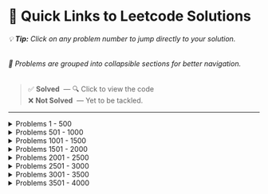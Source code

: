 # 🔗 Quick Links to Leetcode Solutions

###### 💡 **Tip:** Click on any problem number to jump directly to your solution.  
###### 🧩 Problems are grouped into collapsible sections for better navigation.

> ✅ **Solved** &nbsp;— 🔍 Click to view the code <br>
> ❌ **Not Solved** &nbsp;— Yet to be tackled.

---

<details>
<summary>Problems 1 - 500</summary>

[❌ **1**]() | [❌ **2**]() | [❌ **3**]() | [❌ **4**]() | [❌ **5**]() | [❌ **6**]() | [❌ **7**]() | [❌ **8**]() | [❌ **9**]() | [❌ **10**]()
--- | --- | --- | --- | --- | --- | --- | --- | --- | ---
[❌ **11**]() | [❌ **12**]() | [❌ **13**]() | [❌ **14**]() | [❌ **15**]() | [❌ **16**]() | [❌ **17**]() | [❌ **18**]() | [❌ **19**]() | [❌ **20**]()
[❌ **21**]() | [❌ **22**]() | [✅ **23**](https://github.com/Spidey00007/Leetcode_Solutions/blob/main/1%20-%20500/23.%20Merge%20k%20Sorted%20Lists.md) | [❌ **24**]() | [❌ **25**]() | [❌ **26**]() | [❌ **27**]() | [❌ **28**]() | [❌ **29**]() | [❌ **30**]()
[❌ **31**]() | [❌ **32**]() | [❌ **33**]() | [❌ **34**]() | [❌ **35**]() | [❌ **36**]() | [❌ **37**]() | [✅ **38**](https://github.com/Spidey00007/Leetcode_Solutions/blob/main/1%20-%20500/38.%20Count%20and%20Say.md) | [❌ **39**]() | [❌ **40**]()
[❌ **41**]() | [❌ **42**]() | [❌ **43**]() | [❌ **44**]() | [✅ **45**](https://github.com/Spidey00007/Leetcode_Solutions/blob/main/1%20-%20500/45.%20Jump%20Game%20II.md) | [❌ **46**]() | [❌ **47**]() | [❌ **48**]() | [❌ **49**]() | [❌ **50**]()
[❌ **51**]() | [❌ **52**]() | [❌ **53**]() | [❌ **54**]() | [✅ **55**](https://github.com/Spidey00007/Leetcode_Solutions/blob/main/1%20-%20500/55.%20Jump%20Game.md) | [❌ **56**]() | [❌ **57**]() | [❌ **58**]() | [❌ **59**]() | [❌ **60**]()
[❌ **61**]() | [❌ **62**]() | [❌ **63**]() | [❌ **64**]() | [❌ **65**]() | [❌ **66**]() | [❌ **67**]() | [❌ **68**]() | [❌ **69**]() | [❌ **70**]()
[❌ **71**]() | [❌ **72**]() | [❌ **73**]() | [❌ **74**]() | [❌ **75**]() | [❌ **76**]() | [❌ **77**]() | [❌ **78**]() | [❌ **79**]() | [❌ **80**]()
[❌ **81**]() | [❌ **82**]() | [❌ **83**]() | [❌ **84**]() | [❌ **85**]() | [❌ **86**]() | [❌ **87**]() | [❌ **88**]() | [❌ **89**]() | [❌ **90**]()
[❌ **91**]() | [❌ **92**]() | [❌ **93**]() | [❌ **94**]() | [❌ **95**]() | [❌ **96**]() | [❌ **97**]() | [❌ **98**]() | [❌ **99**]() | [❌ **100**]()
[❌ **101**]() | [❌ **102**]() | [❌ **103**]() | [❌ **104**]() | [❌ **105**]() | [❌ **106**]() | [❌ **107**]() | [❌ **108**]() | [❌ **109**]() | [❌ **110**]()
[❌ **111**]() | [❌ **112**]() | [❌ **113**]() | [❌ **114**]() | [❌ **115**]() | [❌ **116**]() | [❌ **117**]() | [❌ **118**]() | [❌ **119**]() | [❌ **120**]()
[❌ **121**]() | [❌ **122**]() | [❌ **123**]() | [❌ **124**]() | [❌ **125**]() | [❌ **126**]() | [✅ **127**](https://github.com/Spidey00007/Leetcode_Solutions/blob/main/1%20-%20500/127.%20Word%20Ladder.md) | [❌ **128**]() | [❌ **129**]() | [✅ **130**](https://github.com/Spidey00007/Leetcode_Solutions/blob/main/1%20-%20500/130.%20Surrounded%20Regions.md)
[❌ **131**]() | [❌ **132**]() | [❌ **133**]() | [❌ **134**]() | [❌ **135**]() | [❌ **136**]() | [❌ **137**]() | [❌ **138**]() | [❌ **139**]() | [❌ **140**]()
[❌ **141**]() | [❌ **142**]() | [❌ **143**]() | [❌ **144**]() | [❌ **145**]() | [❌ **146**]() | [❌ **147**]() | [❌ **148**]() | [❌ **149**]() | [❌ **150**]()
[❌ **151**]() | [❌ **152**]() | [❌ **153**]() | [❌ **154**]() | [❌ **155**]() | [❌ **156**]() | [❌ **157**]() | [❌ **158**]() | [❌ **159**]() | [❌ **160**]()
[❌ **161**]() | [❌ **162**]() | [❌ **163**]() | [❌ **164**]() | [❌ **165**]() | [❌ **166**]() | [❌ **167**]() | [❌ **168**]() | [✅ **169**](https://github.com/Spidey00007/Leetcode_Solutions/blob/main/1%20-%20500/169.%20Majority%20Element.md) | [❌ **170**]()
[❌ **171**]() | [❌ **172**]() | [❌ **173**]() | [❌ **174**]() | [❌ **175**]() | [❌ **176**]() | [❌ **177**]() | [❌ **178**]() | [❌ **179**]() | [❌ **180**]()
[❌ **181**]() | [❌ **182**]() | [❌ **183**]() | [❌ **184**]() | [❌ **185**]() | [❌ **186**]() | [❌ **187**]() | [❌ **188**]() | [❌ **189**]() | [❌ **190**]()
[❌ **191**]() | [❌ **192**]() | [❌ **193**]() | [❌ **194**]() | [❌ **195**]() | [❌ **196**]() | [❌ **197**]() | [❌ **198**]() | [❌ **199**]() | [❌ **200**]()
[❌ **201**]() | [❌ **202**]() | [❌ **203**]() | [❌ **204**]() | [❌ **205**]() | [❌ **206**]() | [✅ **207**](https://github.com/Spidey00007/Leetcode_Solutions/blob/main/1%20-%20500/207.%20Course%20Schedule.md) | [❌ **208**]() | [❌ **209**]() | [✅ **210**](https://github.com/Spidey00007/Leetcode_Solutions/blob/main/1%20-%20500/210.%20Course%20Schedule%20II.md)
[❌ **211**]() | [❌ **212**]() | [❌ **213**]() | [❌ **214**]() | [❌ **215**]() | [❌ **216**]() | [❌ **217**]() | [❌ **218**]() | [❌ **219**]() | [❌ **220**]()
[❌ **221**]() | [❌ **222**]() | [❌ **223**]() | [❌ **224**]() | [❌ **225**]() | [❌ **226**]() | [❌ **227**]() | [❌ **228**]() | [❌ **229**]() | [❌ **230**]()
[❌ **231**]() | [❌ **232**]() | [❌ **233**]() | [❌ **234**]() | [❌ **235**]() | [❌ **236**]() | [❌ **237**]() | [❌ **238**]() | [❌ **239**]() | [❌ **240**]()
[❌ **241**]() | [❌ **242**]() | [❌ **243**]() | [❌ **244**]() | [❌ **245**]() | [❌ **246**]() | [❌ **247**]() | [❌ **248**]() | [❌ **249**]() | [❌ **250**]()
[❌ **251**]() | [❌ **252**]() | [❌ **253**]() | [❌ **254**]() | [❌ **255**]() | [❌ **256**]() | [❌ **257**]() | [❌ **258**]() | [❌ **259**]() | [❌ **260**]()
[❌ **261**]() | [❌ **262**]() | [❌ **263**]() | [❌ **264**]() | [❌ **265**]() | [❌ **266**]() | [❌ **267**]() | [❌ **268**]() | [❌ **269**]() | [❌ **270**]()
[❌ **271**]() | [❌ **272**]() | [❌ **273**]() | [❌ **274**]() | [❌ **275**]() | [❌ **276**]() | [❌ **277**]() | [❌ **278**]() | [❌ **279**]() | [❌ **280**]()
[❌ **281**]() | [❌ **282**]() | [✅ **283**](https://github.com/Spidey00007/Leetcode_Solutions/blob/main/1%20-%20500/283.%20Move%20Zeroes.md) | [❌ **284**]() | [❌ **285**]() | [❌ **286**]() | [❌ **287**]() | [❌ **288**]() | [❌ **289**]() | [❌ **290**]()
[❌ **291**]() | [❌ **292**]() | [❌ **293**]() | [❌ **294**]() | [❌ **295**]() | [❌ **296**]() | [❌ **297**]() | [❌ **298**]() | [❌ **299**]() | [❌ **300**]()
[❌ **301**]() | [❌ **302**]() | [❌ **303**]() | [❌ **304**]() | [❌ **305**]() | [❌ **306**]() | [❌ **307**]() | [❌ **308**]() | [❌ **309**]() | [❌ **310**]()
[❌ **311**]() | [❌ **312**]() | [❌ **313**]() | [❌ **314**]() | [❌ **315**]() | [❌ **316**]() | [❌ **317**]() | [❌ **318**]() | [❌ **319**]() | [❌ **320**]()
[❌ **321**]() | [✅ **322**](https://github.com/Spidey00007/Leetcode_Solutions/blob/main/1%20-%20500/322.%20Coin%20Change.md) | [❌ **323**]() | [❌ **324**]() | [❌ **325**]() | [❌ **326**]() | [❌ **327**]() | [❌ **328**]() | [❌ **329**]() | [❌ **330**]()
[❌ **331**]() | [❌ **332**]() | [❌ **333**]() | [❌ **334**]() | [❌ **335**]() | [❌ **336**]() | [❌ **337**]() | [❌ **338**]() | [❌ **339**]() | [❌ **340**]()
[❌ **341**]() | [❌ **342**]() | [❌ **343**]() | [❌ **344**]() | [❌ **345**]() | [❌ **346**]() | [✅ **347**](https://github.com/Spidey00007/Leetcode_Solutions/blob/main/1%20-%20500/347.%20Top%20K%20Frequent%20Elements.md) | [❌ **348**]() | [❌ **349**]() | [❌ **350**]()
[❌ **351**]() | [❌ **352**]() | [❌ **353**]() | [❌ **354**]() | [❌ **355**]() | [❌ **356**]() | [❌ **357**]() | [❌ **358**]() | [❌ **359**]() | [❌ **360**]()
[❌ **361**]() | [❌ **362**]() | [❌ **363**]() | [❌ **364**]() | [❌ **365**]() | [❌ **366**]() | [❌ **367**]() | [❌ **368**]() | [❌ **369**]() | [❌ **370**]()
[❌ **371**]() | [❌ **372**]() | [❌ **373**]() | [❌ **374**]() | [❌ **375**]() | [❌ **376**]() | [❌ **377**]() | [❌ **378**]() | [❌ **379**]() | [❌ **380**]()
[❌ **381**]() | [❌ **382**]() | [❌ **383**]() | [❌ **384**]() | [❌ **385**]() | [❌ **386**]() | [❌ **387**]() | [❌ **388**]() | [❌ **389**]() | [❌ **390**]()
[❌ **391**]() | [❌ **392**]() | [❌ **393**]() | [❌ **394**]() | [❌ **395**]() | [❌ **396**]() | [❌ **397**]() | [❌ **398**]() | [❌ **399**]() | [❌ **400**]()
[❌ **401**]() | [❌ **402**]() | [❌ **403**]() | [❌ **404**]() | [❌ **405**]() | [❌ **406**]() | [❌ **407**]() | [❌ **408**]() | [❌ **409**]() | [❌ **410**]()
[❌ **411**]() | [❌ **412**]() | [❌ **413**]() | [❌ **414**]() | [❌ **415**]() | [❌ **416**]() | [❌ **417**]() | [❌ **418**]() | [❌ **419**]() | [❌ **420**]()
[❌ **421**]() | [❌ **422**]() | [❌ **423**]() | [❌ **424**]() | [❌ **425**]() | [❌ **426**]() | [❌ **427**]() | [❌ **428**]() | [❌ **429**]() | [❌ **430**]()
[❌ **431**]() | [❌ **432**]() | [❌ **433**]() | [❌ **434**]() | [❌ **435**]() | [❌ **436**]() | [❌ **437**]() | [❌ **438**]() | [❌ **439**]() | [❌ **440**]()
[❌ **441**]() | [❌ **442**]() | [❌ **443**]() | [❌ **444**]() | [❌ **445**]() | [❌ **446**]() | [❌ **447**]() | [❌ **448**]() | [❌ **449**]() | [✅ **450**](https://github.com/Spidey00007/Leetcode_Solutions/blob/main/1%20-%20500/450.%20Delete%20Node%20in%20a%20BST.md)
[❌ **451**]() | [❌ **452**]() | [❌ **453**]() | [❌ **454**]() | [❌ **455**]() | [❌ **456**]() | [❌ **457**]() | [❌ **458**]() | [❌ **459**]() | [❌ **460**]()
[❌ **461**]() | [❌ **462**]() | [❌ **463**]() | [❌ **464**]() | [❌ **465**]() | [❌ **466**]() | [❌ **467**]() | [❌ **468**]() | [❌ **469**]() | [❌ **470**]()
[❌ **471**]() | [❌ **472**]() | [❌ **473**]() | [❌ **474**]() | [❌ **475**]() | [❌ **476**]() | [❌ **477**]() | [❌ **478**]() | [❌ **479**]() | [❌ **480**]()
[❌ **481**]() | [❌ **482**]() | [❌ **483**]() | [❌ **484**]() | [❌ **485**]() | [❌ **486**]() | [❌ **487**]() | [❌ **488**]() | [❌ **489**]() | [❌ **490**]()
[❌ **491**]() | [❌ **492**]() | [❌ **493**]() | [✅ **494**](https://github.com/Spidey00007/Leetcode_Solutions/blob/main/1%20-%20500/494.%20Target%20Sum.md) | [❌ **495**]() | [❌ **496**]() | [❌ **497**]() | [❌ **498**]() | [❌ **499**]() | [❌ **500**]()

</details>

<details>
<summary>Problems 501 - 1000</summary>

[❌ **501**]() | [❌ **502**]() | [❌ **503**]() | [❌ **504**]() | [❌ **505**]() | [❌ **506**]() | [❌ **507**]() | [❌ **508**]() | [❌ **509**]() | [❌ **510**]()
--- | --- | --- | --- | --- | --- | --- | --- | --- | ---
[❌ **511**]() | [❌ **512**]() | [❌ **513**]() | [❌ **514**]() | [❌ **515**]() | [❌ **516**]() | [❌ **517**]() | [✅ **518**](https://github.com/Spidey00007/Leetcode_Solutions/blob/main/501%20-%201000/518.%20Coin%20Change%20II.md) | [❌ **519**]() | [❌ **520**]()
[❌ **521**]() | [❌ **522**]() | [❌ **523**]() | [❌ **524**]() | [❌ **525**]() | [❌ **526**]() | [❌ **527**]() | [❌ **528**]() | [❌ **529**]() | [❌ **530**]()
[❌ **531**]() | [❌ **532**]() | [❌ **533**]() | [❌ **534**]() | [❌ **535**]() | [❌ **536**]() | [❌ **537**]() | [❌ **538**]() | [❌ **539**]() | [❌ **540**]()
[❌ **541**]() | [❌ **542**]() | [❌ **543**]() | [❌ **544**]() | [❌ **545**]() | [❌ **546**]() | [❌ **547**]() | [❌ **548**]() | [❌ **549**]() | [❌ **550**]()
[❌ **551**]() | [❌ **552**]() | [❌ **553**]() | [❌ **554**]() | [❌ **555**]() | [❌ **556**]() | [❌ **557**]() | [❌ **558**]() | [❌ **559**]() | [❌ **560**]()
[❌ **561**]() | [❌ **562**]() | [❌ **563**]() | [❌ **564**]() | [❌ **565**]() | [❌ **566**]() | [❌ **567**]() | [❌ **568**]() | [❌ **569**]() | [❌ **570**]()
[❌ **571**]() | [❌ **572**]() | [❌ **573**]() | [❌ **574**]() | [❌ **575**]() | [❌ **576**]() | [❌ **577**]() | [❌ **578**]() | [❌ **579**]() | [❌ **580**]()
[❌ **581**]() | [❌ **582**]() | [❌ **583**]() | [❌ **584**]() | [❌ **585**]() | [❌ **586**]() | [❌ **587**]() | [❌ **588**]() | [❌ **589**]() | [❌ **590**]()
[❌ **591**]() | [❌ **592**]() | [❌ **593**]() | [❌ **594**]() | [❌ **595**]() | [❌ **596**]() | [❌ **597**]() | [❌ **598**]() | [❌ **599**]() | [❌ **600**]()
[❌ **601**]() | [❌ **602**]() | [❌ **603**]() | [❌ **604**]() | [❌ **605**]() | [❌ **606**]() | [❌ **607**]() | [❌ **608**]() | [❌ **609**]() | [❌ **610**]()
[❌ **611**]() | [❌ **612**]() | [❌ **613**]() | [❌ **614**]() | [❌ **615**]() | [❌ **616**]() | [❌ **617**]() | [❌ **618**]() | [❌ **619**]() | [❌ **620**]()
[✅ **621**](https://github.com/Spidey00007/Leetcode_Solutions/blob/main/501%20-%201000/621.%20Task%20Scheduler.md) | [❌ **622**]() | [❌ **623**]() | [❌ **624**]() | [❌ **625**]() | [❌ **626**]() | [❌ **627**]() | [❌ **628**]() | [❌ **629**]() | [❌ **630**]()
[❌ **631**]() | [❌ **632**]() | [❌ **633**]() | [❌ **634**]() | [❌ **635**]() | [❌ **636**]() | [❌ **637**]() | [❌ **638**]() | [❌ **639**]() | [❌ **640**]()
[❌ **641**]() | [❌ **642**]() | [❌ **643**]() | [❌ **644**]() | [❌ **645**]() | [❌ **646**]() | [❌ **647**]() | [❌ **648**]() | [❌ **649**]() | [❌ **650**]()
[❌ **651**]() | [❌ **652**]() | [❌ **653**]() | [❌ **654**]() | [❌ **655**]() | [❌ **656**]() | [❌ **657**]() | [❌ **658**]() | [❌ **659**]() | [❌ **660**]()
[❌ **661**]() | [❌ **662**]() | [❌ **663**]() | [❌ **664**]() | [❌ **665**]() | [❌ **666**]() | [❌ **667**]() | [❌ **668**]() | [❌ **669**]() | [❌ **670**]()
[❌ **671**]() | [❌ **672**]() | [❌ **673**]() | [❌ **674**]() | [❌ **675**]() | [❌ **676**]() | [❌ **677**]() | [❌ **678**]() | [❌ **679**]() | [❌ **680**]()
[❌ **681**]() | [❌ **682**]() | [❌ **683**]() | [❌ **684**]() | [❌ **685**]() | [❌ **686**]() | [❌ **687**]() | [❌ **688**]() | [❌ **689**]() | [❌ **690**]()
[❌ **691**]() | [❌ **692**]() | [❌ **693**]() | [❌ **694**]() | [❌ **695**]() | [❌ **696**]() | [❌ **697**]() | [❌ **698**]() | [❌ **699**]() | [❌ **700**]()
[❌ **701**]() | [❌ **702**]() | [❌ **703**]() | [❌ **704**]() | [❌ **705**]() | [❌ **706**]() | [❌ **707**]() | [❌ **708**]() | [❌ **709**]() | [❌ **710**]()
[❌ **711**]() | [❌ **712**]() | [❌ **713**]() | [❌ **714**]() | [❌ **715**]() | [❌ **716**]() | [❌ **717**]() | [❌ **718**]() | [❌ **719**]() | [❌ **720**]()
[❌ **721**]() | [❌ **722**]() | [❌ **723**]() | [❌ **724**]() | [❌ **725**]() | [❌ **726**]() | [❌ **727**]() | [❌ **728**]() | [❌ **729**]() | [❌ **730**]()
[❌ **731**]() | [❌ **732**]() | [❌ **733**]() | [❌ **734**]() | [✅ **735**](https://github.com/Spidey00007/Leetcode_Solutions/blob/main/501%20-%201000/735.%20Asteroid%20Collision.md) | [❌ **736**]() | [❌ **737**]() | [❌ **738**]() | [❌ **739**]() | [❌ **740**]()
[❌ **741**]() | [❌ **742**]() | [❌ **743**]() | [❌ **744**]() | [❌ **745**]() | [❌ **746**]() | [❌ **747**]() | [❌ **748**]() | [❌ **749**]() | [❌ **750**]()
[❌ **751**]() | [❌ **752**]() | [❌ **753**]() | [❌ **754**]() | [❌ **755**]() | [❌ **756**]() | [❌ **757**]() | [❌ **758**]() | [❌ **759**]() | [❌ **760**]()
[❌ **761**]() | [❌ **762**]() | [❌ **763**]() | [❌ **764**]() | [❌ **765**]() | [❌ **766**]() | [❌ **767**]() | [❌ **768**]() | [❌ **769**]() | [❌ **770**]()
[❌ **771**]() | [❌ **772**]() | [❌ **773**]() | [❌ **774**]() | [❌ **775**]() | [❌ **776**]() | [❌ **777**]() | [❌ **778**]() | [❌ **779**]() | [❌ **780**]()
[❌ **781**]() | [❌ **782**]() | [❌ **783**]() | [❌ **784**]() | [✅ **785**](https://github.com/Spidey00007/Leetcode_Solutions/blob/main/501%20-%201000/785.%20Is%20Graph%20Bipartite%3F.md) | [❌ **786**]() | [❌ **787**]() | [❌ **788**]() | [❌ **789**]() | [❌ **790**]()
[❌ **791**]() | [❌ **792**]() | [❌ **793**]() | [❌ **794**]() | [❌ **795**]() | [❌ **796**]() | [❌ **797**]() | [❌ **798**]() | [❌ **799**]() | [❌ **800**]()
[❌ **801**]() | [✅ **802**](https://github.com/Spidey00007/Leetcode_Solutions/blob/main/501%20-%201000/802.%20Find%20Eventual%20Safe%20States.md) | [❌ **803**]() | [❌ **804**]() | [❌ **805**]() | [❌ **806**]() | [❌ **807**]() | [❌ **808**]() | [❌ **809**]() | [❌ **810**]()
[❌ **811**]() | [❌ **812**]() | [❌ **813**]() | [❌ **814**]() | [❌ **815**]() | [❌ **816**]() | [❌ **817**]() | [❌ **818**]() | [❌ **819**]() | [❌ **820**]()
[❌ **821**]() | [❌ **822**]() | [❌ **823**]() | [❌ **824**]() | [❌ **825**]() | [❌ **826**]() | [❌ **827**]() | [❌ **828**]() | [❌ **829**]() | [❌ **830**]()
[❌ **831**]() | [❌ **832**]() | [❌ **833**]() | [❌ **834**]() | [❌ **835**]() | [❌ **836**]() | [❌ **837**]() | [❌ **838**]() | [❌ **839**]() | [❌ **840**]()
[❌ **841**]() | [❌ **842**]() | [❌ **843**]() | [❌ **844**]() | [❌ **845**]() | [✅ **846**](https://github.com/Spidey00007/Leetcode_Solutions/blob/main/501%20-%201000/846.%20Hand%20of%20Straights.md) | [❌ **847**]() | [❌ **848**]() | [❌ **849**]() | [❌ **850**]()
[❌ **851**]() | [❌ **852**]() | [❌ **853**]() | [❌ **854**]() | [❌ **855**]() | [❌ **856**]() | [❌ **857**]() | [❌ **858**]() | [❌ **859**]() | [❌ **860**]()
[❌ **861**]() | [❌ **862**]() | [❌ **863**]() | [❌ **864**]() | [❌ **865**]() | [❌ **866**]() | [❌ **867**]() | [❌ **868**]() | [❌ **869**]() | [❌ **870**]()
[❌ **871**]() | [❌ **872**]() | [❌ **873**]() | [❌ **874**]() | [❌ **875**]() | [❌ **876**]() | [❌ **877**]() | [❌ **878**]() | [❌ **879**]() | [❌ **880**]()
[❌ **881**]() | [❌ **882**]() | [❌ **883**]() | [❌ **884**]() | [❌ **885**]() | [❌ **886**]() | [❌ **887**]() | [❌ **888**]() | [❌ **889**]() | [❌ **890**]()
[❌ **891**]() | [❌ **892**]() | [❌ **893**]() | [❌ **894**]() | [❌ **895**]() | [❌ **896**]() | [❌ **897**]() | [❌ **898**]() | [❌ **899**]() | [❌ **900**]()
[❌ **901**]() | [❌ **902**]() | [❌ **903**]() | [❌ **904**]() | [❌ **905**]() | [❌ **906**]() | [❌ **907**]() | [❌ **908**]() | [❌ **909**]() | [❌ **910**]()
[❌ **911**]() | [❌ **912**]() | [❌ **913**]() | [❌ **914**]() | [❌ **915**]() | [❌ **916**]() | [❌ **917**]() | [❌ **918**]() | [❌ **919**]() | [❌ **920**]()
[✅ **921**](https://github.com/Spidey00007/Leetcode_Solutions/blob/main/501%20-%201000/921.%20Minimum%20Add%20to%20Make%20Parentheses%20Valid.md) | [❌ **922**]() | [❌ **923**]() | [❌ **924**]() | [❌ **925**]() | [❌ **926**]() | [❌ **927**]() | [❌ **928**]() | [❌ **929**]() | [❌ **930**]()
[❌ **931**]() | [❌ **932**]() | [❌ **933**]() | [❌ **934**]() | [❌ **935**]() | [❌ **936**]() | [❌ **937**]() | [❌ **938**]() | [❌ **939**]() | [❌ **940**]()
[❌ **941**]() | [❌ **942**]() | [❌ **943**]() | [❌ **944**]() | [❌ **945**]() | [❌ **946**]() | [❌ **947**]() | [❌ **948**]() | [❌ **949**]() | [❌ **950**]()
[❌ **951**]() | [❌ **952**]() | [❌ **953**]() | [❌ **954**]() | [❌ **955**]() | [❌ **956**]() | [❌ **957**]() | [❌ **958**]() | [❌ **959**]() | [❌ **960**]()
[❌ **961**]() | [❌ **962**]() | [❌ **963**]() | [❌ **964**]() | [❌ **965**]() | [❌ **966**]() | [❌ **967**]() | [❌ **968**]() | [❌ **969**]() | [❌ **970**]()
[❌ **971**]() | [❌ **972**]() | [❌ **973**]() | [❌ **974**]() | [❌ **975**]() | [❌ **976**]() | [❌ **977**]() | [❌ **978**]() | [❌ **979**]() | [❌ **980**]()
[❌ **981**]() | [❌ **982**]() | [❌ **983**]() | [❌ **984**]() | [❌ **985**]() | [❌ **986**]() | [❌ **987**]() | [❌ **988**]() | [❌ **989**]() | [❌ **990**]()
[❌ **991**]() | [❌ **992**]() | [❌ **993**]() | [❌ **994**]() | [❌ **995**]() | [❌ **996**]() | [❌ **997**]() | [❌ **998**]() | [❌ **999**]() | [❌ **1000**]()

</details>

<details>
<summary>Problems 1001 - 1500</summary>

[❌ **1001**]() | [❌ **1002**]() | [❌ **1003**]() | [✅ **1004**](https://github.com/Spidey00007/Leetcode_Solutions/blob/main/1001%20-%201500/1004.%20Max%20Consecutive%20Ones%20III.md) | [❌ **1005**]() | [❌ **1006**]() | [❌ **1007**]() | [❌ **1008**]() | [❌ **1009**]() | [❌ **1010**]()
--- | --- | --- | --- | --- | --- | --- | --- | --- | ---
[❌ **1011**]() | [❌ **1012**]() | [❌ **1013**]() | [❌ **1014**]() | [❌ **1015**]() | [❌ **1016**]() | [❌ **1017**]() | [❌ **1018**]() | [❌ **1019**]() | [✅ **1020**](https://github.com/Spidey00007/Leetcode_Solutions/blob/main/1001%20-%201500/1020.%20Number%20of%20Enclaves.md)
[❌ **1021**]() | [❌ **1022**]() | [❌ **1023**]() | [❌ **1024**]() | [❌ **1025**]() | [❌ **1026**]() | [❌ **1027**]() | [❌ **1028**]() | [❌ **1029**]() | [❌ **1030**]()
[❌ **1031**]() | [❌ **1032**]() | [❌ **1033**]() | [❌ **1034**]() | [❌ **1035**]() | [❌ **1036**]() | [❌ **1037**]() | [❌ **1038**]() | [❌ **1039**]() | [❌ **1040**]()
[❌ **1041**]() | [❌ **1042**]() | [❌ **1043**]() | [❌ **1044**]() | [❌ **1045**]() | [❌ **1046**]() | [❌ **1047**]() | [❌ **1048**]() | [❌ **1049**]() | [❌ **1050**]()
[❌ **1051**]() | [❌ **1052**]() | [❌ **1053**]() | [❌ **1054**]() | [❌ **1055**]() | [❌ **1056**]() | [❌ **1057**]() | [❌ **1058**]() | [❌ **1059**]() | [❌ **1060**]()
[❌ **1061**]() | [❌ **1062**]() | [❌ **1063**]() | [❌ **1064**]() | [❌ **1065**]() | [❌ **1066**]() | [❌ **1067**]() | [❌ **1068**]() | [❌ **1069**]() | [❌ **1070**]()
[❌ **1071**]() | [❌ **1072**]() | [❌ **1073**]() | [❌ **1074**]() | [❌ **1075**]() | [❌ **1076**]() | [❌ **1077**]() | [❌ **1078**]() | [❌ **1079**]() | [❌ **1080**]()
[❌ **1081**]() | [❌ **1082**]() | [❌ **1083**]() | [❌ **1084**]() | [❌ **1085**]() | [❌ **1086**]() | [❌ **1087**]() | [❌ **1088**]() | [❌ **1089**]() | [❌ **1090**]()
[✅ **1091**](https://github.com/Spidey00007/Leetcode_Solutions/blob/main/1001%20-%201500/1091.%20Shortest%20Path%20in%20Binary%20Matrix.md) | [❌ **1092**]() | [❌ **1093**]() | [❌ **1094**]() | [❌ **1095**]() | [❌ **1096**]() | [❌ **1097**]() | [❌ **1098**]() | [❌ **1099**]() | [❌ **1100**]()
[❌ **1101**]() | [❌ **1102**]() | [❌ **1103**]() | [❌ **1104**]() | [❌ **1105**]() | [❌ **1106**]() | [❌ **1107**]() | [❌ **1108**]() | [❌ **1109**]() | [❌ **1110**]()
[❌ **1111**]() | [❌ **1112**]() | [❌ **1113**]() | [❌ **1114**]() | [❌ **1115**]() | [❌ **1116**]() | [❌ **1117**]() | [❌ **1118**]() | [❌ **1119**]() | [❌ **1120**]()
[❌ **1121**]() | [❌ **1122**]() | [❌ **1123**]() | [❌ **1124**]() | [❌ **1125**]() | [❌ **1126**]() | [❌ **1127**]() | [❌ **1128**]() | [❌ **1129**]() | [❌ **1130**]()
[❌ **1131**]() | [❌ **1132**]() | [❌ **1133**]() | [❌ **1134**]() | [❌ **1135**]() | [❌ **1136**]() | [❌ **1137**]() | [❌ **1138**]() | [❌ **1139**]() | [❌ **1140**]()
[❌ **1141**]() | [❌ **1142**]() | [❌ **1143**]() | [❌ **1144**]() | [❌ **1145**]() | [❌ **1146**]() | [❌ **1147**]() | [❌ **1148**]() | [❌ **1149**]() | [❌ **1150**]()
[❌ **1151**]() | [❌ **1152**]() | [❌ **1153**]() | [❌ **1154**]() | [❌ **1155**]() | [❌ **1156**]() | [❌ **1157**]() | [❌ **1158**]() | [❌ **1159**]() | [❌ **1160**]()
[❌ **1161**]() | [❌ **1162**]() | [❌ **1163**]() | [❌ **1164**]() | [❌ **1165**]() | [❌ **1166**]() | [❌ **1167**]() | [❌ **1168**]() | [❌ **1169**]() | [❌ **1170**]()
[❌ **1171**]() | [❌ **1172**]() | [❌ **1173**]() | [❌ **1174**]() | [❌ **1175**]() | [❌ **1176**]() | [❌ **1177**]() | [❌ **1178**]() | [❌ **1179**]() | [❌ **1180**]()
[❌ **1181**]() | [❌ **1182**]() | [❌ **1183**]() | [❌ **1184**]() | [❌ **1185**]() | [❌ **1186**]() | [❌ **1187**]() | [❌ **1188**]() | [❌ **1189**]() | [❌ **1190**]()
[❌ **1191**]() | [❌ **1192**]() | [❌ **1193**]() | [❌ **1194**]() | [❌ **1195**]() | [❌ **1196**]() | [❌ **1197**]() | [❌ **1198**]() | [❌ **1199**]() | [❌ **1200**]()
[❌ **1201**]() | [❌ **1202**]() | [❌ **1203**]() | [❌ **1204**]() | [❌ **1205**]() | [❌ **1206**]() | [❌ **1207**]() | [❌ **1208**]() | [❌ **1209**]() | [❌ **1210**]()
[❌ **1211**]() | [❌ **1212**]() | [❌ **1213**]() | [❌ **1214**]() | [❌ **1215**]() | [❌ **1216**]() | [❌ **1217**]() | [❌ **1218**]() | [❌ **1219**]() | [❌ **1220**]()
[❌ **1221**]() | [❌ **1222**]() | [❌ **1223**]() | [❌ **1224**]() | [❌ **1225**]() | [❌ **1226**]() | [❌ **1227**]() | [❌ **1228**]() | [❌ **1229**]() | [❌ **1230**]()
[❌ **1231**]() | [❌ **1232**]() | [❌ **1233**]() | [❌ **1234**]() | [❌ **1235**]() | [❌ **1236**]() | [❌ **1237**]() | [❌ **1238**]() | [❌ **1239**]() | [❌ **1240**]()
[❌ **1241**]() | [❌ **1242**]() | [❌ **1243**]() | [❌ **1244**]() | [❌ **1245**]() | [❌ **1246**]() | [❌ **1247**]() | [❌ **1248**]() | [❌ **1249**]() | [❌ **1250**]()
[❌ **1251**]() | [❌ **1252**]() | [❌ **1253**]() | [❌ **1254**]() | [❌ **1255**]() | [❌ **1256**]() | [❌ **1257**]() | [❌ **1258**]() | [❌ **1259**]() | [❌ **1260**]()
[❌ **1261**]() | [❌ **1262**]() | [❌ **1263**]() | [❌ **1264**]() | [❌ **1265**]() | [❌ **1266**]() | [❌ **1267**]() | [❌ **1268**]() | [❌ **1269**]() | [❌ **1270**]()
[❌ **1271**]() | [❌ **1272**]() | [❌ **1273**]() | [❌ **1274**]() | [❌ **1275**]() | [❌ **1276**]() | [❌ **1277**]() | [❌ **1278**]() | [❌ **1279**]() | [❌ **1280**]()
[❌ **1281**]() | [❌ **1282**]() | [❌ **1283**]() | [❌ **1284**]() | [❌ **1285**]() | [❌ **1286**]() | [❌ **1287**]() | [❌ **1288**]() | [❌ **1289**]() | [❌ **1290**]()
[❌ **1291**]() | [❌ **1292**]() | [❌ **1293**]() | [❌ **1294**]() | [❌ **1295**]() | [❌ **1296**]() | [❌ **1297**]() | [❌ **1298**]() | [❌ **1299**]() | [❌ **1300**]()
[❌ **1301**]() | [❌ **1302**]() | [❌ **1303**]() | [❌ **1304**]() | [❌ **1305**]() | [❌ **1306**]() | [❌ **1307**]() | [❌ **1308**]() | [❌ **1309**]() | [❌ **1310**]()
[❌ **1311**]() | [❌ **1312**]() | [❌ **1313**]() | [❌ **1314**]() | [❌ **1315**]() | [❌ **1316**]() | [❌ **1317**]() | [❌ **1318**]() | [❌ **1319**]() | [❌ **1320**]()
[❌ **1321**]() | [❌ **1322**]() | [❌ **1323**]() | [❌ **1324**]() | [❌ **1325**]() | [❌ **1326**]() | [❌ **1327**]() | [❌ **1328**]() | [❌ **1329**]() | [❌ **1330**]()
[❌ **1331**]() | [❌ **1332**]() | [❌ **1333**]() | [❌ **1334**]() | [❌ **1335**]() | [❌ **1336**]() | [❌ **1337**]() | [❌ **1338**]() | [❌ **1339**]() | [❌ **1340**]()
[❌ **1341**]() | [❌ **1342**]() | [❌ **1343**]() | [❌ **1344**]() | [❌ **1345**]() | [❌ **1346**]() | [❌ **1347**]() | [❌ **1348**]() | [❌ **1349**]() | [❌ **1350**]()
[❌ **1351**]() | [❌ **1352**]() | [❌ **1353**]() | [❌ **1354**]() | [❌ **1355**]() | [❌ **1356**]() | [❌ **1357**]() | [❌ **1358**]() | [❌ **1359**]() | [❌ **1360**]()
[❌ **1361**]() | [❌ **1362**]() | [❌ **1363**]() | [❌ **1364**]() | [❌ **1365**]() | [❌ **1366**]() | [❌ **1367**]() | [❌ **1368**]() | [❌ **1369**]() | [❌ **1370**]()
[❌ **1371**]() | [❌ **1372**]() | [❌ **1373**]() | [❌ **1374**]() | [❌ **1375**]() | [❌ **1376**]() | [❌ **1377**]() | [❌ **1378**]() | [❌ **1379**]() | [❌ **1380**]()
[❌ **1381**]() | [❌ **1382**]() | [❌ **1383**]() | [❌ **1384**]() | [❌ **1385**]() | [❌ **1386**]() | [❌ **1387**]() | [❌ **1388**]() | [❌ **1389**]() | [❌ **1390**]()
[❌ **1391**]() | [❌ **1392**]() | [❌ **1393**]() | [✅ **1394**](https://github.com/Spidey00007/Leetcode_Solutions/blob/main/1001%20-%201500/1394.%20Find%20Lucky%20Integer%20in%20an%20Array.md) | [❌ **1395**]() | [❌ **1396**]() | [❌ **1397**]() | [❌ **1398**]() | [❌ **1399**]() | [❌ **1400**]()
[❌ **1401**]() | [❌ **1402**]() | [❌ **1403**]() | [❌ **1404**]() | [❌ **1405**]() | [❌ **1406**]() | [❌ **1407**]() | [❌ **1408**]() | [❌ **1409**]() | [❌ **1410**]()
[❌ **1411**]() | [❌ **1412**]() | [❌ **1413**]() | [❌ **1414**]() | [❌ **1415**]() | [❌ **1416**]() | [❌ **1417**]() | [❌ **1418**]() | [❌ **1419**]() | [❌ **1420**]()
[❌ **1421**]() | [❌ **1422**]() | [❌ **1423**]() | [❌ **1424**]() | [❌ **1425**]() | [❌ **1426**]() | [❌ **1427**]() | [❌ **1428**]() | [❌ **1429**]() | [❌ **1430**]()
[❌ **1431**]() | [❌ **1432**]() | [❌ **1433**]() | [❌ **1434**]() | [❌ **1435**]() | [❌ **1436**]() | [❌ **1437**]() | [❌ **1438**]() | [❌ **1439**]() | [❌ **1440**]()
[❌ **1441**]() | [❌ **1442**]() | [❌ **1443**]() | [❌ **1444**]() | [❌ **1445**]() | [❌ **1446**]() | [❌ **1447**]() | [❌ **1448**]() | [❌ **1449**]() | [❌ **1450**]()
[❌ **1451**]() | [❌ **1452**]() | [❌ **1453**]() | [❌ **1454**]() | [❌ **1455**]() | [❌ **1456**]() | [❌ **1457**]() | [❌ **1458**]() | [❌ **1459**]() | [❌ **1460**]()
[❌ **1461**]() | [❌ **1462**]() | [❌ **1463**]() | [❌ **1464**]() | [❌ **1465**]() | [❌ **1466**]() | [❌ **1467**]() | [❌ **1468**]() | [❌ **1469**]() | [❌ **1470**]()
[❌ **1471**]() | [❌ **1472**]() | [❌ **1473**]() | [❌ **1474**]() | [❌ **1475**]() | [❌ **1476**]() | [❌ **1477**]() | [❌ **1478**]() | [❌ **1479**]() | [❌ **1480**]()
[❌ **1481**]() | [❌ **1482**]() | [❌ **1483**]() | [❌ **1484**]() | [❌ **1485**]() | [❌ **1486**]() | [❌ **1487**]() | [❌ **1488**]() | [❌ **1489**]() | [❌ **1490**]()
[❌ **1491**]() | [❌ **1492**]() | [❌ **1493**]() | [❌ **1494**]() | [❌ **1495**]() | [❌ **1496**]() | [❌ **1497**]() | [❌ **1498**]() | [❌ **1499**]() | [❌ **1500**]()

</details>

<details>
<summary>Problems 1501 - 2000</summary>

[❌ **1501**]() | [❌ **1502**]() | [❌ **1503**]() | [❌ **1504**]() | [❌ **1505**]() | [❌ **1506**]() | [❌ **1507**]() | [❌ **1508**]() | [❌ **1509**]() | [❌ **1510**]()
--- | --- | --- | --- | --- | --- | --- | --- | --- | ---
[❌ **1511**]() | [❌ **1512**]() | [❌ **1513**]() | [❌ **1514**]() | [❌ **1515**]() | [❌ **1516**]() | [❌ **1517**]() | [❌ **1518**]() | [❌ **1519**]() | [❌ **1520**]()
[❌ **1521**]() | [❌ **1522**]() | [❌ **1523**]() | [❌ **1524**]() | [❌ **1525**]() | [❌ **1526**]() | [❌ **1527**]() | [❌ **1528**]() | [❌ **1529**]() | [❌ **1530**]()
[❌ **1531**]() | [❌ **1532**]() | [❌ **1533**]() | [❌ **1534**]() | [❌ **1535**]() | [❌ **1536**]() | [❌ **1537**]() | [❌ **1538**]() | [❌ **1539**]() | [❌ **1540**]()
[❌ **1541**]() | [❌ **1542**]() | [❌ **1543**]() | [❌ **1544**]() | [❌ **1545**]() | [❌ **1546**]() | [❌ **1547**]() | [❌ **1548**]() | [❌ **1549**]() | [❌ **1550**]()
[❌ **1551**]() | [❌ **1552**]() | [❌ **1553**]() | [❌ **1554**]() | [❌ **1555**]() | [❌ **1556**]() | [❌ **1557**]() | [❌ **1558**]() | [❌ **1559**]() | [❌ **1560**]()
[❌ **1561**]() | [❌ **1562**]() | [❌ **1563**]() | [❌ **1564**]() | [❌ **1565**]() | [❌ **1566**]() | [❌ **1567**]() | [❌ **1568**]() | [❌ **1569**]() | [❌ **1570**]()
[❌ **1571**]() | [❌ **1572**]() | [❌ **1573**]() | [❌ **1574**]() | [❌ **1575**]() | [❌ **1576**]() | [❌ **1577**]() | [✅ **1578**](https://github.com/Spidey00007/Leetcode_Solutions/blob/main/1501%20-%202000/1578.%20Minimum%20Time%20to%20Make%20Rope%20Colorful.md) | [❌ **1579**]() | [❌ **1580**]()
[❌ **1581**]() | [❌ **1582**]() | [❌ **1583**]() | [❌ **1584**]() | [❌ **1585**]() | [❌ **1586**]() | [❌ **1587**]() | [❌ **1588**]() | [❌ **1589**]() | [❌ **1590**]()
[❌ **1591**]() | [❌ **1592**]() | [❌ **1593**]() | [❌ **1594**]() | [❌ **1595**]() | [❌ **1596**]() | [❌ **1597**]() | [❌ **1598**]() | [❌ **1599**]() | [❌ **1600**]()
[❌ **1601**]() | [❌ **1602**]() | [❌ **1603**]() | [❌ **1604**]() | [❌ **1605**]() | [❌ **1606**]() | [❌ **1607**]() | [❌ **1608**]() | [❌ **1609**]() | [❌ **1610**]()
[❌ **1611**]() | [❌ **1612**]() | [❌ **1613**]() | [❌ **1614**]() | [❌ **1615**]() | [❌ **1616**]() | [❌ **1617**]() | [❌ **1618**]() | [❌ **1619**]() | [❌ **1620**]()
[❌ **1621**]() | [❌ **1622**]() | [❌ **1623**]() | [❌ **1624**]() | [❌ **1625**]() | [❌ **1626**]() | [❌ **1627**]() | [❌ **1628**]() | [❌ **1629**]() | [❌ **1630**]()
[✅ **1631**](https://github.com/Spidey00007/Leetcode_Solutions/blob/main/1501%20-%202000/1631.%20Path%20With%20Minimum%20Effort%20.md) | [❌ **1632**]() | [❌ **1633**]() | [❌ **1634**]() | [❌ **1635**]() | [❌ **1636**]() | [❌ **1637**]() | [❌ **1638**]() | [❌ **1639**]() | [❌ **1640**]()
[❌ **1641**]() | [❌ **1642**]() | [❌ **1643**]() | [❌ **1644**]() | [❌ **1645**]() | [❌ **1646**]() | [❌ **1647**]() | [❌ **1648**]() | [❌ **1649**]() | [❌ **1650**]()
[❌ **1651**]() | [❌ **1652**]() | [❌ **1653**]() | [❌ **1654**]() | [❌ **1655**]() | [❌ **1656**]() | [❌ **1657**]() | [❌ **1658**]() | [❌ **1659**]() | [❌ **1660**]()
[❌ **1661**]() | [❌ **1662**]() | [❌ **1663**]() | [❌ **1664**]() | [❌ **1665**]() | [❌ **1666**]() | [❌ **1667**]() | [❌ **1668**]() | [❌ **1669**]() | [❌ **1670**]()
[❌ **1671**]() | [❌ **1672**]() | [❌ **1673**]() | [❌ **1674**]() | [❌ **1675**]() | [❌ **1676**]() | [❌ **1677**]() | [❌ **1678**]() | [❌ **1679**]() | [❌ **1680**]()
[❌ **1681**]() | [❌ **1682**]() | [❌ **1683**]() | [❌ **1684**]() | [❌ **1685**]() | [❌ **1686**]() | [❌ **1687**]() | [❌ **1688**]() | [❌ **1689**]() | [❌ **1690**]()
[❌ **1691**]() | [❌ **1692**]() | [❌ **1693**]() | [❌ **1694**]() | [❌ **1695**]() | [❌ **1696**]() | [❌ **1697**]() | [❌ **1698**]() | [❌ **1699**]() | [❌ **1700**]()
[❌ **1701**]() | [❌ **1702**]() | [❌ **1703**]() | [❌ **1704**]() | [❌ **1705**]() | [❌ **1706**]() | [❌ **1707**]() | [❌ **1708**]() | [❌ **1709**]() | [❌ **1710**]()
[❌ **1711**]() | [❌ **1712**]() | [❌ **1713**]() | [❌ **1714**]() | [❌ **1715**]() | [❌ **1716**]() | [❌ **1717**]() | [❌ **1718**]() | [❌ **1719**]() | [❌ **1720**]()
[❌ **1721**]() | [❌ **1722**]() | [❌ **1723**]() | [❌ **1724**]() | [❌ **1725**]() | [❌ **1726**]() | [❌ **1727**]() | [❌ **1728**]() | [❌ **1729**]() | [❌ **1730**]()
[❌ **1731**]() | [❌ **1732**]() | [❌ **1733**]() | [❌ **1734**]() | [❌ **1735**]() | [❌ **1736**]() | [❌ **1737**]() | [❌ **1738**]() | [❌ **1739**]() | [❌ **1740**]()
[❌ **1741**]() | [❌ **1742**]() | [❌ **1743**]() | [❌ **1744**]() | [❌ **1745**]() | [❌ **1746**]() | [❌ **1747**]() | [❌ **1748**]() | [❌ **1749**]() | [❌ **1750**]()
[❌ **1751**]() | [❌ **1752**]() | [❌ **1753**]() | [❌ **1754**]() | [❌ **1755**]() | [❌ **1756**]() | [❌ **1757**]() | [❌ **1758**]() | [❌ **1759**]() | [❌ **1760**]()
[❌ **1761**]() | [❌ **1762**]() | [❌ **1763**]() | [❌ **1764**]() | [❌ **1765**]() | [❌ **1766**]() | [❌ **1767**]() | [❌ **1768**]() | [❌ **1769**]() | [❌ **1770**]()
[❌ **1771**]() | [❌ **1772**]() | [❌ **1773**]() | [❌ **1774**]() | [❌ **1775**]() | [❌ **1776**]() | [❌ **1777**]() | [❌ **1778**]() | [❌ **1779**]() | [❌ **1780**]()
[❌ **1781**]() | [❌ **1782**]() | [❌ **1783**]() | [❌ **1784**]() | [❌ **1785**]() | [❌ **1786**]() | [❌ **1787**]() | [❌ **1788**]() | [❌ **1789**]() | [❌ **1790**]()
[❌ **1791**]() | [❌ **1792**]() | [❌ **1793**]() | [❌ **1794**]() | [❌ **1795**]() | [❌ **1796**]() | [❌ **1797**]() | [❌ **1798**]() | [❌ **1799**]() | [❌ **1800**]()
[❌ **1801**]() | [❌ **1802**]() | [❌ **1803**]() | [❌ **1804**]() | [❌ **1805**]() | [❌ **1806**]() | [❌ **1807**]() | [❌ **1808**]() | [❌ **1809**]() | [❌ **1810**]()
[❌ **1811**]() | [❌ **1812**]() | [❌ **1813**]() | [❌ **1814**]() | [❌ **1815**]() | [❌ **1816**]() | [❌ **1817**]() | [❌ **1818**]() | [❌ **1819**]() | [❌ **1820**]()
[❌ **1821**]() | [❌ **1822**]() | [❌ **1823**]() | [❌ **1824**]() | [❌ **1825**]() | [❌ **1826**]() | [❌ **1827**]() | [❌ **1828**]() | [❌ **1829**]() | [❌ **1830**]()
[❌ **1831**]() | [❌ **1832**]() | [❌ **1833**]() | [❌ **1834**]() | [❌ **1835**]() | [❌ **1836**]() | [❌ **1837**]() | [❌ **1838**]() | [❌ **1839**]() | [❌ **1840**]()
[❌ **1841**]() | [❌ **1842**]() | [❌ **1843**]() | [❌ **1844**]() | [❌ **1845**]() | [❌ **1846**]() | [❌ **1847**]() | [❌ **1848**]() | [❌ **1849**]() | [❌ **1850**]()
[❌ **1851**]() | [❌ **1852**]() | [❌ **1853**]() | [❌ **1854**]() | [❌ **1855**]() | [❌ **1856**]() | [❌ **1857**]() | [❌ **1858**]() | [❌ **1859**]() | [❌ **1860**]()
[❌ **1861**]() | [❌ **1862**]() | [❌ **1863**]() | [❌ **1864**]() | [❌ **1865**]() | [❌ **1866**]() | [❌ **1867**]() | [❌ **1868**]() | [❌ **1869**]() | [❌ **1870**]()
[❌ **1871**]() | [❌ **1872**]() | [❌ **1873**]() | [❌ **1874**]() | [❌ **1875**]() | [❌ **1876**]() | [❌ **1877**]() | [❌ **1878**]() | [❌ **1879**]() | [❌ **1880**]()
[❌ **1881**]() | [❌ **1882**]() | [❌ **1883**]() | [❌ **1884**]() | [❌ **1885**]() | [❌ **1886**]() | [❌ **1887**]() | [❌ **1888**]() | [❌ **1889**]() | [❌ **1890**]()
[❌ **1891**]() | [❌ **1892**]() | [❌ **1893**]() | [❌ **1894**]() | [❌ **1895**]() | [❌ **1896**]() | [❌ **1897**]() | [❌ **1898**]() | [❌ **1899**]() | [❌ **1900**]()
[❌ **1901**]() | [❌ **1902**]() | [❌ **1903**]() | [❌ **1904**]() | [❌ **1905**]() | [❌ **1906**]() | [❌ **1907**]() | [❌ **1908**]() | [❌ **1909**]() | [❌ **1910**]()
[❌ **1911**]() | [❌ **1912**]() | [❌ **1913**]() | [❌ **1914**]() | [❌ **1915**]() | [❌ **1916**]() | [❌ **1917**]() | [❌ **1918**]() | [❌ **1919**]() | [❌ **1920**]()
[❌ **1921**]() | [❌ **1922**]() | [❌ **1923**]() | [❌ **1924**]() | [❌ **1925**]() | [✅ **1926**](https://github.com/Spidey00007/Leetcode_Solutions/blob/main/1501%20-%202000/1926.%20Nearest%20Exit%20from%20Entrance%20in%20Maze.md) | [❌ **1927**]() | [❌ **1928**]() | [❌ **1929**]() | [❌ **1930**]()
[❌ **1931**]() | [❌ **1932**]() | [❌ **1933**]() | [❌ **1934**]() | [❌ **1935**]() | [❌ **1936**]() | [❌ **1937**]() | [❌ **1938**]() | [❌ **1939**]() | [❌ **1940**]()
[❌ **1941**]() | [❌ **1942**]() | [❌ **1943**]() | [❌ **1944**]() | [❌ **1945**]() | [❌ **1946**]() | [❌ **1947**]() | [❌ **1948**]() | [❌ **1949**]() | [❌ **1950**]()
[❌ **1951**]() | [❌ **1952**]() | [❌ **1953**]() | [❌ **1954**]() | [❌ **1955**]() | [❌ **1956**]() | [❌ **1957**]() | [❌ **1958**]() | [❌ **1959**]() | [❌ **1960**]()
[❌ **1961**]() | [❌ **1962**]() | [❌ **1963**]() | [❌ **1964**]() | [❌ **1965**]() | [❌ **1966**]() | [❌ **1967**]() | [❌ **1968**]() | [❌ **1969**]() | [❌ **1970**]()
[❌ **1971**]() | [❌ **1972**]() | [❌ **1973**]() | [❌ **1974**]() | [❌ **1975**]() | [❌ **1976**]() | [❌ **1977**]() | [❌ **1978**]() | [❌ **1979**]() | [❌ **1980**]()
[❌ **1981**]() | [❌ **1982**]() | [❌ **1983**]() | [❌ **1984**]() | [❌ **1985**]() | [❌ **1986**]() | [❌ **1987**]() | [❌ **1988**]() | [❌ **1989**]() | [❌ **1990**]()
[❌ **1991**]() | [❌ **1992**]() | [❌ **1993**]() | [❌ **1994**]() | [❌ **1995**]() | [❌ **1996**]() | [❌ **1997**]() | [❌ **1998**]() | [❌ **1999**]() | [❌ **2000**]()

</details>

<details>
<summary>Problems 2001 - 2500</summary>

[❌ **2001**]() | [❌ **2002**]() | [❌ **2003**]() | [❌ **2004**]() | [❌ **2005**]() | [❌ **2006**]() | [❌ **2007**]() | [❌ **2008**]() | [❌ **2009**]() | [❌ **2010**]()
--- | --- | --- | --- | --- | --- | --- | --- | --- | ---
[❌ **2011**]() | [❌ **2012**]() | [❌ **2013**]() | [❌ **2014**]() | [❌ **2015**]() | [❌ **2016**]() | [❌ **2017**]() | [❌ **2018**]() | [❌ **2019**]() | [❌ **2020**]()
[❌ **2021**]() | [❌ **2022**]() | [❌ **2023**]() | [❌ **2024**]() | [❌ **2025**]() | [❌ **2026**]() | [❌ **2027**]() | [❌ **2028**]() | [❌ **2029**]() | [❌ **2030**]()
[❌ **2031**]() | [❌ **2032**]() | [❌ **2033**]() | [❌ **2034**]() | [❌ **2035**]() | [❌ **2036**]() | [❌ **2037**]() | [❌ **2038**]() | [❌ **2039**]() | [❌ **2040**]()
[❌ **2041**]() | [❌ **2042**]() | [❌ **2043**]() | [❌ **2044**]() | [❌ **2045**]() | [❌ **2046**]() | [❌ **2047**]() | [❌ **2048**]() | [❌ **2049**]() | [❌ **2050**]()
[❌ **2051**]() | [❌ **2052**]() | [❌ **2053**]() | [❌ **2054**]() | [❌ **2055**]() | [❌ **2056**]() | [❌ **2057**]() | [❌ **2058**]() | [❌ **2059**]() | [❌ **2060**]()
[❌ **2061**]() | [❌ **2062**]() | [❌ **2063**]() | [❌ **2064**]() | [❌ **2065**]() | [❌ **2066**]() | [❌ **2067**]() | [❌ **2068**]() | [❌ **2069**]() | [❌ **2070**]()
[❌ **2071**]() | [❌ **2072**]() | [❌ **2073**]() | [❌ **2074**]() | [❌ **2075**]() | [❌ **2076**]() | [❌ **2077**]() | [❌ **2078**]() | [❌ **2079**]() | [❌ **2080**]()
[❌ **2081**]() | [❌ **2082**]() | [❌ **2083**]() | [❌ **2084**]() | [❌ **2085**]() | [❌ **2086**]() | [❌ **2087**]() | [❌ **2088**]() | [❌ **2089**]() | [❌ **2090**]()
[❌ **2091**]() | [❌ **2092**]() | [❌ **2093**]() | [❌ **2094**]() | [✅ **2095**](https://github.com/Spidey00007/Leetcode_Solutions/blob/main/2001%20-%202500/2095.%20Delete%20the%20Middle%20Node%20of%20a%20Linked%20List.md) | [❌ **2096**]() | [❌ **2097**]() | [❌ **2098**]() | [❌ **2099**]() | [❌ **2100**]()
[❌ **2101**]() | [❌ **2102**]() | [❌ **2103**]() | [❌ **2104**]() | [❌ **2105**]() | [❌ **2106**]() | [❌ **2107**]() | [❌ **2108**]() | [❌ **2109**]() | [❌ **2110**]()
[❌ **2111**]() | [❌ **2112**]() | [❌ **2113**]() | [❌ **2114**]() | [❌ **2115**]() | [❌ **2116**]() | [❌ **2117**]() | [❌ **2118**]() | [❌ **2119**]() | [❌ **2120**]()
[❌ **2121**]() | [❌ **2122**]() | [❌ **2123**]() | [❌ **2124**]() | [❌ **2125**]() | [❌ **2126**]() | [❌ **2127**]() | [❌ **2128**]() | [❌ **2129**]() | [❌ **2130**]()
[❌ **2131**]() | [❌ **2132**]() | [❌ **2133**]() | [❌ **2134**]() | [❌ **2135**]() | [❌ **2136**]() | [❌ **2137**]() | [❌ **2138**]() | [❌ **2139**]() | [❌ **2140**]()
[❌ **2141**]() | [❌ **2142**]() | [❌ **2143**]() | [❌ **2144**]() | [❌ **2145**]() | [❌ **2146**]() | [❌ **2147**]() | [❌ **2148**]() | [❌ **2149**]() | [❌ **2150**]()
[❌ **2151**]() | [❌ **2152**]() | [❌ **2153**]() | [❌ **2154**]() | [❌ **2155**]() | [❌ **2156**]() | [❌ **2157**]() | [❌ **2158**]() | [❌ **2159**]() | [❌ **2160**]()
[❌ **2161**]() | [❌ **2162**]() | [❌ **2163**]() | [❌ **2164**]() | [❌ **2165**]() | [❌ **2166**]() | [❌ **2167**]() | [❌ **2168**]() | [❌ **2169**]() | [❌ **2170**]()
[❌ **2171**]() | [❌ **2172**]() | [❌ **2173**]() | [❌ **2174**]() | [❌ **2175**]() | [❌ **2176**]() | [❌ **2177**]() | [❌ **2178**]() | [❌ **2179**]() | [❌ **2180**]()
[❌ **2181**]() | [❌ **2182**]() | [❌ **2183**]() | [❌ **2184**]() | [❌ **2185**]() | [❌ **2186**]() | [❌ **2187**]() | [❌ **2188**]() | [❌ **2189**]() | [❌ **2190**]()
[❌ **2191**]() | [❌ **2192**]() | [❌ **2193**]() | [❌ **2194**]() | [❌ **2195**]() | [❌ **2196**]() | [❌ **2197**]() | [❌ **2198**]() | [❌ **2199**]() | [❌ **2200**]()
[❌ **2201**]() | [❌ **2202**]() | [❌ **2203**]() | [❌ **2204**]() | [❌ **2205**]() | [❌ **2206**]() | [❌ **2207**]() | [❌ **2208**]() | [❌ **2209**]() | [❌ **2210**]()
[❌ **2211**]() | [❌ **2212**]() | [❌ **2213**]() | [❌ **2214**]() | [❌ **2215**]() | [❌ **2216**]() | [❌ **2217**]() | [❌ **2218**]() | [❌ **2219**]() | [❌ **2220**]()
[❌ **2221**]() | [❌ **2222**]() | [❌ **2223**]() | [❌ **2224**]() | [❌ **2225**]() | [❌ **2226**]() | [❌ **2227**]() | [❌ **2228**]() | [❌ **2229**]() | [❌ **2230**]()
[❌ **2231**]() | [❌ **2232**]() | [❌ **2233**]() | [❌ **2234**]() | [❌ **2235**]() | [❌ **2236**]() | [❌ **2237**]() | [❌ **2238**]() | [❌ **2239**]() | [❌ **2240**]()
[❌ **2241**]() | [❌ **2242**]() | [❌ **2243**]() | [❌ **2244**]() | [❌ **2245**]() | [❌ **2246**]() | [❌ **2247**]() | [❌ **2248**]() | [❌ **2249**]() | [❌ **2250**]()
[❌ **2251**]() | [❌ **2252**]() | [❌ **2253**]() | [❌ **2254**]() | [❌ **2255**]() | [❌ **2256**]() | [❌ **2257**]() | [❌ **2258**]() | [❌ **2259**]() | [❌ **2260**]()
[❌ **2261**]() | [❌ **2262**]() | [❌ **2263**]() | [❌ **2264**]() | [❌ **2265**]() | [❌ **2266**]() | [❌ **2267**]() | [❌ **2268**]() | [❌ **2269**]() | [❌ **2270**]()
[❌ **2271**]() | [❌ **2272**]() | [❌ **2273**]() | [❌ **2274**]() | [❌ **2275**]() | [❌ **2276**]() | [❌ **2277**]() | [❌ **2278**]() | [❌ **2279**]() | [❌ **2280**]()
[❌ **2281**]() | [❌ **2282**]() | [❌ **2283**]() | [❌ **2284**]() | [❌ **2285**]() | [❌ **2286**]() | [❌ **2287**]() | [❌ **2288**]() | [❌ **2289**]() | [❌ **2290**]()
[❌ **2291**]() | [❌ **2292**]() | [❌ **2293**]() | [❌ **2294**]() | [❌ **2295**]() | [❌ **2296**]() | [❌ **2297**]() | [❌ **2298**]() | [❌ **2299**]() | [❌ **2300**]()
[❌ **2301**]() | [❌ **2302**]() | [❌ **2303**]() | [❌ **2304**]() | [❌ **2305**]() | [❌ **2306**]() | [❌ **2307**]() | [❌ **2308**]() | [❌ **2309**]() | [❌ **2310**]()
[❌ **2311**]() | [❌ **2312**]() | [❌ **2313**]() | [❌ **2314**]() | [❌ **2315**]() | [❌ **2316**]() | [❌ **2317**]() | [❌ **2318**]() | [❌ **2319**]() | [❌ **2320**]()
[❌ **2321**]() | [❌ **2322**]() | [❌ **2323**]() | [❌ **2324**]() | [❌ **2325**]() | [❌ **2326**]() | [❌ **2327**]() | [❌ **2328**]() | [❌ **2329**]() | [❌ **2330**]()
[❌ **2331**]() | [❌ **2332**]() | [❌ **2333**]() | [❌ **2334**]() | [❌ **2335**]() | [❌ **2336**]() | [❌ **2337**]() | [❌ **2338**]() | [❌ **2339**]() | [❌ **2340**]()
[❌ **2341**]() | [❌ **2342**]() | [❌ **2343**]() | [❌ **2344**]() | [❌ **2345**]() | [❌ **2346**]() | [❌ **2347**]() | [❌ **2348**]() | [❌ **2349**]() | [❌ **2350**]()
[❌ **2351**]() | [❌ **2352**]() | [❌ **2353**]() | [❌ **2354**]() | [❌ **2355**]() | [❌ **2356**]() | [❌ **2357**]() | [❌ **2358**]() | [❌ **2359**]() | [❌ **2360**]()
[❌ **2361**]() | [❌ **2362**]() | [❌ **2363**]() | [❌ **2364**]() | [❌ **2365**]() | [❌ **2366**]() | [❌ **2367**]() | [❌ **2368**]() | [❌ **2369**]() | [❌ **2370**]()
[❌ **2371**]() | [❌ **2372**]() | [❌ **2373**]() | [❌ **2374**]() | [❌ **2375**]() | [❌ **2376**]() | [❌ **2377**]() | [❌ **2378**]() | [❌ **2379**]() | [❌ **2380**]()
[❌ **2381**]() | [❌ **2382**]() | [❌ **2383**]() | [❌ **2384**]() | [❌ **2385**]() | [❌ **2386**]() | [❌ **2387**]() | [❌ **2388**]() | [❌ **2389**]() | [❌ **2390**]()
[❌ **2391**]() | [❌ **2392**]() | [❌ **2393**]() | [❌ **2394**]() | [❌ **2395**]() | [❌ **2396**]() | [❌ **2397**]() | [❌ **2398**]() | [❌ **2399**]() | [❌ **2400**]()
[❌ **2401**]() | [❌ **2402**]() | [❌ **2403**]() | [❌ **2404**]() | [❌ **2405**]() | [❌ **2406**]() | [❌ **2407**]() | [❌ **2408**]() | [❌ **2409**]() | [✅ **2410**](https://github.com/Spidey00007/Leetcode_Solutions/blob/main/2001%20-%202500/2410.%20Maximum%20Matching%20of%20Players%20With%20Trainers.md)
[❌ **2411**]() | [❌ **2412**]() | [❌ **2413**]() | [❌ **2414**]() | [❌ **2415**]() | [❌ **2416**]() | [❌ **2417**]() | [❌ **2418**]() | [❌ **2419**]() | [❌ **2420**]()
[❌ **2421**]() | [❌ **2422**]() | [❌ **2423**]() | [❌ **2424**]() | [❌ **2425**]() | [❌ **2426**]() | [❌ **2427**]() | [❌ **2428**]() | [❌ **2429**]() | [❌ **2430**]()
[❌ **2431**]() | [❌ **2432**]() | [❌ **2433**]() | [❌ **2434**]() | [❌ **2435**]() | [❌ **2436**]() | [❌ **2437**]() | [❌ **2438**]() | [❌ **2439**]() | [❌ **2440**]()
[❌ **2441**]() | [❌ **2442**]() | [❌ **2443**]() | [❌ **2444**]() | [❌ **2445**]() | [❌ **2446**]() | [❌ **2447**]() | [❌ **2448**]() | [❌ **2449**]() | [❌ **2450**]()
[❌ **2451**]() | [❌ **2452**]() | [❌ **2453**]() | [❌ **2454**]() | [❌ **2455**]() | [❌ **2456**]() | [❌ **2457**]() | [❌ **2458**]() | [❌ **2459**]() | [❌ **2460**]()
[❌ **2461**]() | [❌ **2462**]() | [❌ **2463**]() | [❌ **2464**]() | [❌ **2465**]() | [❌ **2466**]() | [❌ **2467**]() | [❌ **2468**]() | [❌ **2469**]() | [❌ **2470**]()
[❌ **2471**]() | [❌ **2472**]() | [❌ **2473**]() | [❌ **2474**]() | [❌ **2475**]() | [❌ **2476**]() | [❌ **2477**]() | [❌ **2478**]() | [❌ **2479**]() | [❌ **2480**]()
[❌ **2481**]() | [❌ **2482**]() | [❌ **2483**]() | [❌ **2484**]() | [❌ **2485**]() | [❌ **2486**]() | [❌ **2487**]() | [❌ **2488**]() | [❌ **2489**]() | [❌ **2490**]()
[❌ **2491**]() | [❌ **2492**]() | [❌ **2493**]() | [❌ **2494**]() | [❌ **2495**]() | [❌ **2496**]() | [❌ **2497**]() | [❌ **2498**]() | [❌ **2499**]() | [❌ **2500**]()

</details>

<details>
<summary>Problems 2501 - 3000</summary>

[❌ **2501**]() | [❌ **2502**]() | [❌ **2503**]() | [❌ **2504**]() | [❌ **2505**]() | [❌ **2506**]() | [❌ **2507**]() | [❌ **2508**]() | [❌ **2509**]() | [❌ **2510**]()
--- | --- | --- | --- | --- | --- | --- | --- | --- | ---
[❌ **2511**]() | [❌ **2512**]() | [❌ **2513**]() | [❌ **2514**]() | [❌ **2515**]() | [❌ **2516**]() | [❌ **2517**]() | [❌ **2518**]() | [❌ **2519**]() | [❌ **2520**]()
[❌ **2521**]() | [❌ **2522**]() | [❌ **2523**]() | [❌ **2524**]() | [❌ **2525**]() | [❌ **2526**]() | [❌ **2527**]() | [❌ **2528**]() | [❌ **2529**]() | [❌ **2530**]()
[❌ **2531**]() | [❌ **2532**]() | [❌ **2533**]() | [❌ **2534**]() | [❌ **2535**]() | [❌ **2536**]() | [❌ **2537**]() | [❌ **2538**]() | [❌ **2539**]() | [❌ **2540**]()
[❌ **2541**]() | [❌ **2542**]() | [❌ **2543**]() | [❌ **2544**]() | [❌ **2545**]() | [❌ **2546**]() | [❌ **2547**]() | [❌ **2548**]() | [❌ **2549**]() | [❌ **2550**]()
[❌ **2551**]() | [❌ **2552**]() | [❌ **2553**]() | [❌ **2554**]() | [❌ **2555**]() | [❌ **2556**]() | [❌ **2557**]() | [❌ **2558**]() | [❌ **2559**]() | [❌ **2560**]()
[❌ **2561**]() | [❌ **2562**]() | [❌ **2563**]() | [❌ **2564**]() | [❌ **2565**]() | [❌ **2566**]() | [❌ **2567**]() | [❌ **2568**]() | [❌ **2569**]() | [❌ **2570**]()
[❌ **2571**]() | [❌ **2572**]() | [❌ **2573**]() | [❌ **2574**]() | [❌ **2575**]() | [❌ **2576**]() | [❌ **2577**]() | [❌ **2578**]() | [❌ **2579**]() | [❌ **2580**]()
[❌ **2581**]() | [❌ **2582**]() | [❌ **2583**]() | [❌ **2584**]() | [❌ **2585**]() | [❌ **2586**]() | [❌ **2587**]() | [❌ **2588**]() | [❌ **2589**]() | [❌ **2590**]()
[❌ **2591**]() | [❌ **2592**]() | [❌ **2593**]() | [❌ **2594**]() | [❌ **2595**]() | [❌ **2596**]() | [❌ **2597**]() | [❌ **2598**]() | [❌ **2599**]() | [❌ **2600**]()
[❌ **2601**]() | [❌ **2602**]() | [❌ **2603**]() | [❌ **2604**]() | [❌ **2605**]() | [❌ **2606**]() | [❌ **2607**]() | [❌ **2608**]() | [❌ **2609**]() | [❌ **2610**]()
[❌ **2611**]() | [❌ **2612**]() | [❌ **2613**]() | [❌ **2614**]() | [❌ **2615**]() | [❌ **2616**]() | [❌ **2617**]() | [❌ **2618**]() | [❌ **2619**]() | [❌ **2620**]()
[❌ **2621**]() | [❌ **2622**]() | [❌ **2623**]() | [❌ **2624**]() | [❌ **2625**]() | [❌ **2626**]() | [❌ **2627**]() | [❌ **2628**]() | [❌ **2629**]() | [❌ **2630**]()
[❌ **2631**]() | [❌ **2632**]() | [❌ **2633**]() | [❌ **2634**]() | [❌ **2635**]() | [❌ **2636**]() | [❌ **2637**]() | [❌ **2638**]() | [❌ **2639**]() | [❌ **2640**]()
[❌ **2641**]() | [❌ **2642**]() | [❌ **2643**]() | [❌ **2644**]() | [❌ **2645**]() | [❌ **2646**]() | [❌ **2647**]() | [❌ **2648**]() | [❌ **2649**]() | [❌ **2650**]()
[❌ **2651**]() | [❌ **2652**]() | [❌ **2653**]() | [❌ **2654**]() | [❌ **2655**]() | [❌ **2656**]() | [❌ **2657**]() | [❌ **2658**]() | [❌ **2659**]() | [❌ **2660**]()
[❌ **2661**]() | [❌ **2662**]() | [❌ **2663**]() | [❌ **2664**]() | [❌ **2665**]() | [❌ **2666**]() | [❌ **2667**]() | [❌ **2668**]() | [❌ **2669**]() | [❌ **2670**]()
[❌ **2671**]() | [❌ **2672**]() | [❌ **2673**]() | [❌ **2674**]() | [❌ **2675**]() | [❌ **2676**]() | [❌ **2677**]() | [❌ **2678**]() | [❌ **2679**]() | [❌ **2680**]()
[❌ **2681**]() | [❌ **2682**]() | [❌ **2683**]() | [❌ **2684**]() | [❌ **2685**]() | [❌ **2686**]() | [❌ **2687**]() | [❌ **2688**]() | [❌ **2689**]() | [❌ **2690**]()
[❌ **2691**]() | [❌ **2692**]() | [❌ **2693**]() | [❌ **2694**]() | [❌ **2695**]() | [❌ **2696**]() | [❌ **2697**]() | [❌ **2698**]() | [❌ **2699**]() | [❌ **2700**]()
[❌ **2701**]() | [❌ **2702**]() | [❌ **2703**]() | [❌ **2704**]() | [❌ **2705**]() | [❌ **2706**]() | [❌ **2707**]() | [❌ **2708**]() | [❌ **2709**]() | [❌ **2710**]()
[❌ **2711**]() | [❌ **2712**]() | [❌ **2713**]() | [❌ **2714**]() | [❌ **2715**]() | [❌ **2716**]() | [❌ **2717**]() | [❌ **2718**]() | [❌ **2719**]() | [❌ **2720**]()
[❌ **2721**]() | [❌ **2722**]() | [❌ **2723**]() | [❌ **2724**]() | [❌ **2725**]() | [❌ **2726**]() | [❌ **2727**]() | [❌ **2728**]() | [❌ **2729**]() | [❌ **2730**]()
[❌ **2731**]() | [❌ **2732**]() | [❌ **2733**]() | [❌ **2734**]() | [❌ **2735**]() | [❌ **2736**]() | [❌ **2737**]() | [❌ **2738**]() | [❌ **2739**]() | [❌ **2740**]()
[❌ **2741**]() | [❌ **2742**]() | [❌ **2743**]() | [❌ **2744**]() | [❌ **2745**]() | [❌ **2746**]() | [❌ **2747**]() | [❌ **2748**]() | [❌ **2749**]() | [❌ **2750**]()
[❌ **2751**]() | [❌ **2752**]() | [❌ **2753**]() | [❌ **2754**]() | [❌ **2755**]() | [❌ **2756**]() | [❌ **2757**]() | [❌ **2758**]() | [❌ **2759**]() | [❌ **2760**]()
[❌ **2761**]() | [❌ **2762**]() | [❌ **2763**]() | [❌ **2764**]() | [❌ **2765**]() | [❌ **2766**]() | [❌ **2767**]() | [❌ **2768**]() | [❌ **2769**]() | [❌ **2770**]()
[❌ **2771**]() | [❌ **2772**]() | [❌ **2773**]() | [❌ **2774**]() | [❌ **2775**]() | [❌ **2776**]() | [❌ **2777**]() | [❌ **2778**]() | [❌ **2779**]() | [❌ **2780**]()
[❌ **2781**]() | [❌ **2782**]() | [❌ **2783**]() | [❌ **2784**]() | [❌ **2785**]() | [❌ **2786**]() | [❌ **2787**]() | [❌ **2788**]() | [❌ **2789**]() | [❌ **2790**]()
[❌ **2791**]() | [❌ **2792**]() | [❌ **2793**]() | [❌ **2794**]() | [❌ **2795**]() | [❌ **2796**]() | [❌ **2797**]() | [❌ **2798**]() | [❌ **2799**]() | [❌ **2800**]()
[❌ **2801**]() | [❌ **2802**]() | [❌ **2803**]() | [❌ **2804**]() | [❌ **2805**]() | [❌ **2806**]() | [❌ **2807**]() | [❌ **2808**]() | [❌ **2809**]() | [❌ **2810**]()
[❌ **2811**]() | [❌ **2812**]() | [❌ **2813**]() | [❌ **2814**]() | [❌ **2815**]() | [❌ **2816**]() | [❌ **2817**]() | [❌ **2818**]() | [❌ **2819**]() | [❌ **2820**]()
[❌ **2821**]() | [❌ **2822**]() | [❌ **2823**]() | [❌ **2824**]() | [❌ **2825**]() | [❌ **2826**]() | [❌ **2827**]() | [❌ **2828**]() | [❌ **2829**]() | [❌ **2830**]()
[❌ **2831**]() | [❌ **2832**]() | [❌ **2833**]() | [❌ **2834**]() | [❌ **2835**]() | [❌ **2836**]() | [❌ **2837**]() | [❌ **2838**]() | [❌ **2839**]() | [❌ **2840**]()
[❌ **2841**]() | [❌ **2842**]() | [❌ **2843**]() | [❌ **2844**]() | [❌ **2845**]() | [❌ **2846**]() | [❌ **2847**]() | [❌ **2848**]() | [❌ **2849**]() | [❌ **2850**]()
[❌ **2851**]() | [❌ **2852**]() | [❌ **2853**]() | [❌ **2854**]() | [❌ **2855**]() | [❌ **2856**]() | [❌ **2857**]() | [❌ **2858**]() | [❌ **2859**]() | [❌ **2860**]()
[❌ **2861**]() | [❌ **2862**]() | [❌ **2863**]() | [❌ **2864**]() | [❌ **2865**]() | [❌ **2866**]() | [❌ **2867**]() | [❌ **2868**]() | [❌ **2869**]() | [❌ **2870**]()
[❌ **2871**]() | [❌ **2872**]() | [❌ **2873**]() | [❌ **2874**]() | [❌ **2875**]() | [❌ **2876**]() | [❌ **2877**]() | [❌ **2878**]() | [❌ **2879**]() | [❌ **2880**]()
[❌ **2881**]() | [❌ **2882**]() | [❌ **2883**]() | [❌ **2884**]() | [❌ **2885**]() | [❌ **2886**]() | [❌ **2887**]() | [❌ **2888**]() | [❌ **2889**]() | [❌ **2890**]()
[❌ **2891**]() | [❌ **2892**]() | [❌ **2893**]() | [❌ **2894**]() | [❌ **2895**]() | [❌ **2896**]() | [❌ **2897**]() | [❌ **2898**]() | [❌ **2899**]() | [❌ **2900**]()
[❌ **2901**]() | [❌ **2902**]() | [❌ **2903**]() | [❌ **2904**]() | [❌ **2905**]() | [❌ **2906**]() | [❌ **2907**]() | [❌ **2908**]() | [❌ **2909**]() | [❌ **2910**]()
[❌ **2911**]() | [❌ **2912**]() | [❌ **2913**]() | [❌ **2914**]() | [❌ **2915**]() | [❌ **2916**]() | [❌ **2917**]() | [❌ **2918**]() | [❌ **2919**]() | [❌ **2920**]()
[❌ **2921**]() | [❌ **2922**]() | [❌ **2923**]() | [❌ **2924**]() | [❌ **2925**]() | [❌ **2926**]() | [❌ **2927**]() | [❌ **2928**]() | [❌ **2929**]() | [❌ **2930**]()
[❌ **2931**]() | [❌ **2932**]() | [❌ **2933**]() | [❌ **2934**]() | [❌ **2935**]() | [❌ **2936**]() | [❌ **2937**]() | [❌ **2938**]() | [❌ **2939**]() | [❌ **2940**]()
[❌ **2941**]() | [❌ **2942**]() | [❌ **2943**]() | [❌ **2944**]() | [❌ **2945**]() | [❌ **2946**]() | [❌ **2947**]() | [❌ **2948**]() | [❌ **2949**]() | [❌ **2950**]()
[❌ **2951**]() | [❌ **2952**]() | [❌ **2953**]() | [❌ **2954**]() | [❌ **2955**]() | [❌ **2956**]() | [❌ **2957**]() | [❌ **2958**]() | [❌ **2959**]() | [❌ **2960**]()
[❌ **2961**]() | [❌ **2962**]() | [❌ **2963**]() | [❌ **2964**]() | [❌ **2965**]() | [❌ **2966**]() | [❌ **2967**]() | [❌ **2968**]() | [❌ **2969**]() | [❌ **2970**]()
[❌ **2971**]() | [❌ **2972**]() | [❌ **2973**]() | [❌ **2974**]() | [❌ **2975**]() | [❌ **2976**]() | [❌ **2977**]() | [❌ **2978**]() | [❌ **2979**]() | [❌ **2980**]()
[❌ **2981**]() | [❌ **2982**]() | [❌ **2983**]() | [❌ **2984**]() | [❌ **2985**]() | [❌ **2986**]() | [❌ **2987**]() | [❌ **2988**]() | [❌ **2989**]() | [❌ **2990**]()
[❌ **2991**]() | [❌ **2992**]() | [❌ **2993**]() | [❌ **2994**]() | [❌ **2995**]() | [❌ **2996**]() | [❌ **2997**]() | [❌ **2998**]() | [❌ **2999**]() | [❌ **3000**]()

</details>

<details>
<summary>Problems 3001 - 3500</summary>

[❌ **3001**]() | [❌ **3002**]() | [❌ **3003**]() | [❌ **3004**]() | [❌ **3005**]() | [❌ **3006**]() | [❌ **3007**]() | [❌ **3008**]() | [❌ **3009**]() | [❌ **3010**]()
--- | --- | --- | --- | --- | --- | --- | --- | --- | ---
[❌ **3011**]() | [❌ **3012**]() | [❌ **3013**]() | [❌ **3014**]() | [❌ **3015**]() | [❌ **3016**]() | [❌ **3017**]() | [❌ **3018**]() | [❌ **3019**]() | [❌ **3020**]()
[❌ **3021**]() | [❌ **3022**]() | [❌ **3023**]() | [❌ **3024**]() | [❌ **3025**]() | [❌ **3026**]() | [❌ **3027**]() | [❌ **3028**]() | [❌ **3029**]() | [❌ **3030**]()
[❌ **3031**]() | [❌ **3032**]() | [❌ **3033**]() | [❌ **3034**]() | [❌ **3035**]() | [❌ **3036**]() | [❌ **3037**]() | [❌ **3038**]() | [❌ **3039**]() | [❌ **3040**]()
[❌ **3041**]() | [❌ **3042**]() | [❌ **3043**]() | [❌ **3044**]() | [❌ **3045**]() | [❌ **3046**]() | [❌ **3047**]() | [❌ **3048**]() | [❌ **3049**]() | [❌ **3050**]()
[❌ **3051**]() | [❌ **3052**]() | [❌ **3053**]() | [❌ **3054**]() | [❌ **3055**]() | [❌ **3056**]() | [❌ **3057**]() | [❌ **3058**]() | [❌ **3059**]() | [❌ **3060**]()
[❌ **3061**]() | [❌ **3062**]() | [❌ **3063**]() | [❌ **3064**]() | [❌ **3065**]() | [❌ **3066**]() | [❌ **3067**]() | [❌ **3068**]() | [❌ **3069**]() | [❌ **3070**]()
[❌ **3071**]() | [❌ **3072**]() | [❌ **3073**]() | [❌ **3074**]() | [❌ **3075**]() | [❌ **3076**]() | [❌ **3077**]() | [❌ **3078**]() | [❌ **3079**]() | [❌ **3080**]()
[❌ **3081**]() | [❌ **3082**]() | [❌ **3083**]() | [❌ **3084**]() | [❌ **3085**]() | [❌ **3086**]() | [❌ **3087**]() | [❌ **3088**]() | [❌ **3089**]() | [❌ **3090**]()
[❌ **3091**]() | [❌ **3092**]() | [❌ **3093**]() | [❌ **3094**]() | [❌ **3095**]() | [❌ **3096**]() | [❌ **3097**]() | [❌ **3098**]() | [❌ **3099**]() | [❌ **3100**]()
[❌ **3101**]() | [❌ **3102**]() | [❌ **3103**]() | [❌ **3104**]() | [❌ **3105**]() | [❌ **3106**]() | [❌ **3107**]() | [❌ **3108**]() | [❌ **3109**]() | [❌ **3110**]()
[❌ **3111**]() | [❌ **3112**]() | [❌ **3113**]() | [❌ **3114**]() | [❌ **3115**]() | [❌ **3116**]() | [❌ **3117**]() | [❌ **3118**]() | [❌ **3119**]() | [❌ **3120**]()
[❌ **3121**]() | [❌ **3122**]() | [❌ **3123**]() | [❌ **3124**]() | [❌ **3125**]() | [❌ **3126**]() | [❌ **3127**]() | [❌ **3128**]() | [❌ **3129**]() | [❌ **3130**]()
[❌ **3131**]() | [❌ **3132**]() | [❌ **3133**]() | [❌ **3134**]() | [❌ **3135**]() | [❌ **3136**]() | [❌ **3137**]() | [❌ **3138**]() | [❌ **3139**]() | [❌ **3140**]()
[❌ **3141**]() | [❌ **3142**]() | [❌ **3143**]() | [❌ **3144**]() | [❌ **3145**]() | [❌ **3146**]() | [❌ **3147**]() | [❌ **3148**]() | [❌ **3149**]() | [❌ **3150**]()
[❌ **3151**]() | [❌ **3152**]() | [❌ **3153**]() | [❌ **3154**]() | [❌ **3155**]() | [❌ **3156**]() | [❌ **3157**]() | [❌ **3158**]() | [❌ **3159**]() | [❌ **3160**]()
[❌ **3161**]() | [❌ **3162**]() | [❌ **3163**]() | [❌ **3164**]() | [❌ **3165**]() | [❌ **3166**]() | [❌ **3167**]() | [❌ **3168**]() | [❌ **3169**]() | [❌ **3170**]()
[❌ **3171**]() | [❌ **3172**]() | [❌ **3173**]() | [❌ **3174**]() | [❌ **3175**]() | [❌ **3176**]() | [❌ **3177**]() | [❌ **3178**]() | [❌ **3179**]() | [❌ **3180**]()
[❌ **3181**]() | [❌ **3182**]() | [❌ **3183**]() | [❌ **3184**]() | [❌ **3185**]() | [❌ **3186**]() | [❌ **3187**]() | [❌ **3188**]() | [❌ **3189**]() | [❌ **3190**]()
[❌ **3191**]() | [❌ **3192**]() | [❌ **3193**]() | [❌ **3194**]() | [❌ **3195**]() | [❌ **3196**]() | [❌ **3197**]() | [❌ **3198**]() | [❌ **3199**]() | [❌ **3200**]()
[❌ **3201**]() | [❌ **3202**]() | [❌ **3203**]() | [❌ **3204**]() | [❌ **3205**]() | [❌ **3206**]() | [❌ **3207**]() | [❌ **3208**]() | [❌ **3209**]() | [❌ **3210**]()
[❌ **3211**]() | [❌ **3212**]() | [❌ **3213**]() | [❌ **3214**]() | [❌ **3215**]() | [❌ **3216**]() | [❌ **3217**]() | [❌ **3218**]() | [❌ **3219**]() | [❌ **3220**]()
[❌ **3221**]() | [❌ **3222**]() | [❌ **3223**]() | [❌ **3224**]() | [❌ **3225**]() | [❌ **3226**]() | [❌ **3227**]() | [❌ **3228**]() | [❌ **3229**]() | [❌ **3230**]()
[❌ **3231**]() | [❌ **3232**]() | [❌ **3233**]() | [❌ **3234**]() | [❌ **3235**]() | [❌ **3236**]() | [❌ **3237**]() | [❌ **3238**]() | [❌ **3239**]() | [❌ **3240**]()
[❌ **3241**]() | [❌ **3242**]() | [❌ **3243**]() | [❌ **3244**]() | [❌ **3245**]() | [❌ **3246**]() | [❌ **3247**]() | [❌ **3248**]() | [❌ **3249**]() | [❌ **3250**]()
[❌ **3251**]() | [❌ **3252**]() | [❌ **3253**]() | [❌ **3254**]() | [❌ **3255**]() | [❌ **3256**]() | [❌ **3257**]() | [❌ **3258**]() | [❌ **3259**]() | [❌ **3260**]()
[❌ **3261**]() | [❌ **3262**]() | [❌ **3263**]() | [❌ **3264**]() | [❌ **3265**]() | [❌ **3266**]() | [❌ **3267**]() | [❌ **3268**]() | [❌ **3269**]() | [❌ **3270**]()
[❌ **3271**]() | [❌ **3272**]() | [❌ **3273**]() | [❌ **3274**]() | [❌ **3275**]() | [❌ **3276**]() | [❌ **3277**]() | [❌ **3278**]() | [❌ **3279**]() | [❌ **3280**]()
[❌ **3281**]() | [❌ **3282**]() | [❌ **3283**]() | [❌ **3284**]() | [❌ **3285**]() | [❌ **3286**]() | [❌ **3287**]() | [❌ **3288**]() | [❌ **3289**]() | [❌ **3290**]()
[❌ **3291**]() | [❌ **3292**]() | [❌ **3293**]() | [❌ **3294**]() | [❌ **3295**]() | [❌ **3296**]() | [❌ **3297**]() | [❌ **3298**]() | [❌ **3299**]() | [❌ **3300**]()
[❌ **3301**]() | [❌ **3302**]() | [❌ **3303**]() | [❌ **3304**]() | [❌ **3305**]() | [❌ **3306**]() | [❌ **3307**]() | [❌ **3308**]() | [❌ **3309**]() | [❌ **3310**]()
[❌ **3311**]() | [❌ **3312**]() | [❌ **3313**]() | [❌ **3314**]() | [❌ **3315**]() | [❌ **3316**]() | [❌ **3317**]() | [❌ **3318**]() | [❌ **3319**]() | [❌ **3320**]()
[❌ **3321**]() | [❌ **3322**]() | [❌ **3323**]() | [❌ **3324**]() | [❌ **3325**]() | [❌ **3326**]() | [❌ **3327**]() | [❌ **3328**]() | [❌ **3329**]() | [❌ **3330**]()
[❌ **3331**]() | [❌ **3332**]() | [❌ **3333**]() | [❌ **3334**]() | [❌ **3335**]() | [❌ **3336**]() | [❌ **3337**]() | [❌ **3338**]() | [❌ **3339**]() | [❌ **3340**]()
[❌ **3341**]() | [❌ **3342**]() | [❌ **3343**]() | [❌ **3344**]() | [❌ **3345**]() | [❌ **3346**]() | [❌ **3347**]() | [❌ **3348**]() | [❌ **3349**]() | [❌ **3350**]()
[❌ **3351**]() | [❌ **3352**]() | [❌ **3353**]() | [❌ **3354**]() | [❌ **3355**]() | [❌ **3356**]() | [❌ **3357**]() | [❌ **3358**]() | [❌ **3359**]() | [❌ **3360**]()
[❌ **3361**]() | [❌ **3362**]() | [❌ **3363**]() | [❌ **3364**]() | [❌ **3365**]() | [❌ **3366**]() | [❌ **3367**]() | [❌ **3368**]() | [❌ **3369**]() | [❌ **3370**]()
[❌ **3371**]() | [❌ **3372**]() | [❌ **3373**]() | [❌ **3374**]() | [❌ **3375**]() | [❌ **3376**]() | [❌ **3377**]() | [❌ **3378**]() | [❌ **3379**]() | [❌ **3380**]()
[❌ **3381**]() | [❌ **3382**]() | [❌ **3383**]() | [❌ **3384**]() | [❌ **3385**]() | [❌ **3386**]() | [❌ **3387**]() | [❌ **3388**]() | [❌ **3389**]() | [❌ **3390**]()
[❌ **3391**]() | [❌ **3392**]() | [❌ **3393**]() | [❌ **3394**]() | [❌ **3395**]() | [❌ **3396**]() | [❌ **3397**]() | [❌ **3398**]() | [❌ **3399**]() | [❌ **3400**]()
[❌ **3401**]() | [❌ **3402**]() | [❌ **3403**]() | [❌ **3404**]() | [❌ **3405**]() | [❌ **3406**]() | [❌ **3407**]() | [❌ **3408**]() | [❌ **3409**]() | [❌ **3410**]()
[❌ **3411**]() | [❌ **3412**]() | [❌ **3413**]() | [❌ **3414**]() | [❌ **3415**]() | [❌ **3416**]() | [❌ **3417**]() | [❌ **3418**]() | [❌ **3419**]() | [❌ **3420**]()
[❌ **3421**]() | [❌ **3422**]() | [❌ **3423**]() | [❌ **3424**]() | [❌ **3425**]() | [❌ **3426**]() | [❌ **3427**]() | [❌ **3428**]() | [❌ **3429**]() | [❌ **3430**]()
[❌ **3431**]() | [❌ **3432**]() | [❌ **3433**]() | [❌ **3434**]() | [❌ **3435**]() | [❌ **3436**]() | [❌ **3437**]() | [❌ **3438**]() | [❌ **3439**]() | [❌ **3440**]()
[❌ **3441**]() | [❌ **3442**]() | [❌ **3443**]() | [❌ **3444**]() | [❌ **3445**]() | [❌ **3446**]() | [❌ **3447**]() | [❌ **3448**]() | [❌ **3449**]() | [❌ **3450**]()
[❌ **3451**]() | [❌ **3452**]() | [❌ **3453**]() | [❌ **3454**]() | [❌ **3455**]() | [❌ **3456**]() | [❌ **3457**]() | [❌ **3458**]() | [❌ **3459**]() | [❌ **3460**]()
[❌ **3461**]() | [❌ **3462**]() | [❌ **3463**]() | [❌ **3464**]() | [❌ **3465**]() | [❌ **3466**]() | [❌ **3467**]() | [❌ **3468**]() | [❌ **3469**]() | [❌ **3470**]()
[❌ **3471**]() | [❌ **3472**]() | [❌ **3473**]() | [❌ **3474**]() | [❌ **3475**]() | [❌ **3476**]() | [❌ **3477**]() | [❌ **3478**]() | [❌ **3479**]() | [❌ **3480**]()
[❌ **3481**]() | [❌ **3482**]() | [❌ **3483**]() | [❌ **3484**]() | [❌ **3485**]() | [❌ **3486**]() | [❌ **3487**]() | [❌ **3488**]() | [❌ **3489**]() | [❌ **3490**]()
[❌ **3491**]() | [❌ **3492**]() | [❌ **3493**]() | [❌ **3494**]() | [❌ **3495**]() | [❌ **3496**]() | [❌ **3497**]() | [❌ **3498**]() | [❌ **3499**]() | [❌ **3500**]()

</details>

<details>
<summary>Problems 3501 - 4000</summary>

[❌ **3501**]() | [❌ **3502**]() | [❌ **3503**]() | [❌ **3504**]() | [❌ **3505**]() | [❌ **3506**]() | [❌ **3507**]() | [❌ **3508**]() | [❌ **3509**]() | [❌ **3510**]()
--- | --- | --- | --- | --- | --- | --- | --- | --- | ---
[❌ **3511**]() | [❌ **3512**]() | [✅ **3513**](https://github.com/Spidey00007/Leetcode_Solutions/blob/main/3501%20-%204000/3513.%20Number%20of%20Unique%20XOR%20Triplets%20I.md) | [✅ **3514**](https://github.com/Spidey00007/Leetcode_Solutions/blob/main/3501%20-%204000/3514.%20Number%20of%20Unique%20XOR%20Triplets%20II.md) | [❌ **3515**]() | [❌ **3516**]() | [❌ **3517**]() | [❌ **3518**]() | [❌ **3519**]() | [❌ **3520**]()
[❌ **3521**]() | [❌ **3522**]() | [❌ **3523**]() | [❌ **3524**]() | [❌ **3525**]() | [❌ **3526**]() | [❌ **3527**]() | [❌ **3528**]() | [❌ **3529**]() | [❌ **3530**]()
[❌ **3531**]() | [❌ **3532**]() | [❌ **3533**]() | [❌ **3534**]() | [❌ **3535**]() | [❌ **3536**]() | [❌ **3537**]() | [❌ **3538**]() | [❌ **3539**]() | [❌ **3540**]()
[❌ **3541**]() | [❌ **3542**]() | [❌ **3543**]() | [❌ **3544**]() | [❌ **3545**]() | [❌ **3546**]() | [❌ **3547**]() | [❌ **3548**]() | [❌ **3549**]() | [❌ **3550**]()
[❌ **3551**]() | [❌ **3552**]() | [❌ **3553**]() | [❌ **3554**]() | [❌ **3555**]() | [❌ **3556**]() | [❌ **3557**]() | [❌ **3558**]() | [❌ **3559**]() | [❌ **3560**]()
[❌ **3561**]() | [❌ **3562**]() | [❌ **3563**]() | [❌ **3564**]() | [❌ **3565**]() | [❌ **3566**]() | [❌ **3567**]() | [❌ **3568**]() | [❌ **3569**]() | [❌ **3570**]()
[❌ **3571**]() | [❌ **3572**]() | [❌ **3573**]() | [❌ **3574**]() | [❌ **3575**]() | [❌ **3576**]() | [❌ **3577**]() | [❌ **3578**]() | [❌ **3579**]() | [❌ **3580**]()
[❌ **3581**]() | [❌ **3582**]() | [❌ **3583**]() | [❌ **3584**]() | [❌ **3585**]() | [❌ **3586**]() | [❌ **3587**]() | [❌ **3588**]() | [❌ **3589**]() | [❌ **3590**]()
[❌ **3591**]() | [❌ **3592**]() | [❌ **3593**]() | [❌ **3594**]() | [❌ **3595**]() | [❌ **3596**]() | [❌ **3597**]() | [❌ **3598**]() | [❌ **3599**]() | [❌ **3600**]()
[❌ **3601**]() | [❌ **3602**]() | [❌ **3603**]() | [❌ **3604**]() | [❌ **3605**]() | [❌ **3606**]() | [❌ **3607**]() | [❌ **3608**]() | [❌ **3609**]() | [❌ **3610**]()
[❌ **3611**]() | [❌ **3612**]() | [❌ **3613**]() | [❌ **3614**]() | [❌ **3615**]() | [❌ **3616**]() | [❌ **3617**]() | [❌ **3618**]() | [❌ **3619**]() | [❌ **3620**]()
[❌ **3621**]() | [❌ **3622**]() | [❌ **3623**]() | [❌ **3624**]() | [❌ **3625**]() | [❌ **3626**]() | [❌ **3627**]() | [❌ **3628**]() | [❌ **3629**]() | [❌ **3630**]()
[❌ **3631**]() | [❌ **3632**]() | [❌ **3633**]() | [❌ **3634**]() | [❌ **3635**]() | [❌ **3636**]() | [❌ **3637**]() | [❌ **3638**]() | [❌ **3639**]() | [❌ **3640**]()
[❌ **3641**]() | [❌ **3642**]() | [❌ **3643**]() | [❌ **3644**]() | [❌ **3645**]() | [❌ **3646**]() | [❌ **3647**]() | [❌ **3648**]() | [❌ **3649**]() | [❌ **3650**]()
[❌ **3651**]() | [❌ **3652**]() | [❌ **3653**]() | [❌ **3654**]() | [❌ **3655**]() | [❌ **3656**]() | [❌ **3657**]() | [❌ **3658**]() | [❌ **3659**]() | [❌ **3660**]()
[❌ **3661**]() | [❌ **3662**]() | [❌ **3663**]() | [❌ **3664**]() | [❌ **3665**]() | [❌ **3666**]() | [❌ **3667**]() | [❌ **3668**]() | [❌ **3669**]() | [❌ **3670**]()
[❌ **3671**]() | [❌ **3672**]() | [❌ **3673**]() | [❌ **3674**]() | [❌ **3675**]() | [❌ **3676**]() | [❌ **3677**]() | [❌ **3678**]() | [❌ **3679**]() | [❌ **3680**]()
[❌ **3681**]() | [❌ **3682**]() | [❌ **3683**]() | [❌ **3684**]() | [❌ **3685**]() | [❌ **3686**]() | [❌ **3687**]() | [❌ **3688**]() | [❌ **3689**]() | [❌ **3690**]()
[❌ **3691**]() | [❌ **3692**]() | [❌ **3693**]() | [❌ **3694**]() | [❌ **3695**]() | [❌ **3696**]() | [❌ **3697**]() | [❌ **3698**]() | [❌ **3699**]() | [❌ **3700**]()
[❌ **3701**]() | [❌ **3702**]() | [❌ **3703**]() | [❌ **3704**]() | [❌ **3705**]() | [❌ **3706**]() | [❌ **3707**]() | [❌ **3708**]() | [❌ **3709**]() | [❌ **3710**]()
[❌ **3711**]() | [❌ **3712**]() | [❌ **3713**]() | [❌ **3714**]() | [❌ **3715**]() | [❌ **3716**]() | [❌ **3717**]() | [❌ **3718**]() | [❌ **3719**]() | [❌ **3720**]()
[❌ **3721**]() | [❌ **3722**]() | [❌ **3723**]() | [❌ **3724**]() | [❌ **3725**]() | [❌ **3726**]() | [❌ **3727**]() | [❌ **3728**]() | [❌ **3729**]() | [❌ **3730**]()
[❌ **3731**]() | [❌ **3732**]() | [❌ **3733**]() | [❌ **3734**]() | [❌ **3735**]() | [❌ **3736**]() | [❌ **3737**]() | [❌ **3738**]() | [❌ **3739**]() | [❌ **3740**]()
[❌ **3741**]() | [❌ **3742**]() | [❌ **3743**]() | [❌ **3744**]() | [❌ **3745**]() | [❌ **3746**]() | [❌ **3747**]() | [❌ **3748**]() | [❌ **3749**]() | [❌ **3750**]()
[❌ **3751**]() | [❌ **3752**]() | [❌ **3753**]() | [❌ **3754**]() | [❌ **3755**]() | [❌ **3756**]() | [❌ **3757**]() | [❌ **3758**]() | [❌ **3759**]() | [❌ **3760**]()
[❌ **3761**]() | [❌ **3762**]() | [❌ **3763**]() | [❌ **3764**]() | [❌ **3765**]() | [❌ **3766**]() | [❌ **3767**]() | [❌ **3768**]() | [❌ **3769**]() | [❌ **3770**]()
[❌ **3771**]() | [❌ **3772**]() | [❌ **3773**]() | [❌ **3774**]() | [❌ **3775**]() | [❌ **3776**]() | [❌ **3777**]() | [❌ **3778**]() | [❌ **3779**]() | [❌ **3780**]()
[❌ **3781**]() | [❌ **3782**]() | [❌ **3783**]() | [❌ **3784**]() | [❌ **3785**]() | [❌ **3786**]() | [❌ **3787**]() | [❌ **3788**]() | [❌ **3789**]() | [❌ **3790**]()
[❌ **3791**]() | [❌ **3792**]() | [❌ **3793**]() | [❌ **3794**]() | [❌ **3795**]() | [❌ **3796**]() | [❌ **3797**]() | [❌ **3798**]() | [❌ **3799**]() | [❌ **3800**]()
[❌ **3801**]() | [❌ **3802**]() | [❌ **3803**]() | [❌ **3804**]() | [❌ **3805**]() | [❌ **3806**]() | [❌ **3807**]() | [❌ **3808**]() | [❌ **3809**]() | [❌ **3810**]()
[❌ **3811**]() | [❌ **3812**]() | [❌ **3813**]() | [❌ **3814**]() | [❌ **3815**]() | [❌ **3816**]() | [❌ **3817**]() | [❌ **3818**]() | [❌ **3819**]() | [❌ **3820**]()
[❌ **3821**]() | [❌ **3822**]() | [❌ **3823**]() | [❌ **3824**]() | [❌ **3825**]() | [❌ **3826**]() | [❌ **3827**]() | [❌ **3828**]() | [❌ **3829**]() | [❌ **3830**]()
[❌ **3831**]() | [❌ **3832**]() | [❌ **3833**]() | [❌ **3834**]() | [❌ **3835**]() | [❌ **3836**]() | [❌ **3837**]() | [❌ **3838**]() | [❌ **3839**]() | [❌ **3840**]()
[❌ **3841**]() | [❌ **3842**]() | [❌ **3843**]() | [❌ **3844**]() | [❌ **3845**]() | [❌ **3846**]() | [❌ **3847**]() | [❌ **3848**]() | [❌ **3849**]() | [❌ **3850**]()
[❌ **3851**]() | [❌ **3852**]() | [❌ **3853**]() | [❌ **3854**]() | [❌ **3855**]() | [❌ **3856**]() | [❌ **3857**]() | [❌ **3858**]() | [❌ **3859**]() | [❌ **3860**]()
[❌ **3861**]() | [❌ **3862**]() | [❌ **3863**]() | [❌ **3864**]() | [❌ **3865**]() | [❌ **3866**]() | [❌ **3867**]() | [❌ **3868**]() | [❌ **3869**]() | [❌ **3870**]()
[❌ **3871**]() | [❌ **3872**]() | [❌ **3873**]() | [❌ **3874**]() | [❌ **3875**]() | [❌ **3876**]() | [❌ **3877**]() | [❌ **3878**]() | [❌ **3879**]() | [❌ **3880**]()
[❌ **3881**]() | [❌ **3882**]() | [❌ **3883**]() | [❌ **3884**]() | [❌ **3885**]() | [❌ **3886**]() | [❌ **3887**]() | [❌ **3888**]() | [❌ **3889**]() | [❌ **3890**]()
[❌ **3891**]() | [❌ **3892**]() | [❌ **3893**]() | [❌ **3894**]() | [❌ **3895**]() | [❌ **3896**]() | [❌ **3897**]() | [❌ **3898**]() | [❌ **3899**]() | [❌ **3900**]()
[❌ **3901**]() | [❌ **3902**]() | [❌ **3903**]() | [❌ **3904**]() | [❌ **3905**]() | [❌ **3906**]() | [❌ **3907**]() | [❌ **3908**]() | [❌ **3909**]() | [❌ **3910**]()
[❌ **3911**]() | [❌ **3912**]() | [❌ **3913**]() | [❌ **3914**]() | [❌ **3915**]() | [❌ **3916**]() | [❌ **3917**]() | [❌ **3918**]() | [❌ **3919**]() | [❌ **3920**]()
[❌ **3921**]() | [❌ **3922**]() | [❌ **3923**]() | [❌ **3924**]() | [❌ **3925**]() | [❌ **3926**]() | [❌ **3927**]() | [❌ **3928**]() | [❌ **3929**]() | [❌ **3930**]()
[❌ **3931**]() | [❌ **3932**]() | [❌ **3933**]() | [❌ **3934**]() | [❌ **3935**]() | [❌ **3936**]() | [❌ **3937**]() | [❌ **3938**]() | [❌ **3939**]() | [❌ **3940**]()
[❌ **3941**]() | [❌ **3942**]() | [❌ **3943**]() | [❌ **3944**]() | [❌ **3945**]() | [❌ **3946**]() | [❌ **3947**]() | [❌ **3948**]() | [❌ **3949**]() | [❌ **3950**]()
[❌ **3951**]() | [❌ **3952**]() | [❌ **3953**]() | [❌ **3954**]() | [❌ **3955**]() | [❌ **3956**]() | [❌ **3957**]() | [❌ **3958**]() | [❌ **3959**]() | [❌ **3960**]()
[❌ **3961**]() | [❌ **3962**]() | [❌ **3963**]() | [❌ **3964**]() | [❌ **3965**]() | [❌ **3966**]() | [❌ **3967**]() | [❌ **3968**]() | [❌ **3969**]() | [❌ **3970**]()
[❌ **3971**]() | [❌ **3972**]() | [❌ **3973**]() | [❌ **3974**]() | [❌ **3975**]() | [❌ **3976**]() | [❌ **3977**]() | [❌ **3978**]() | [❌ **3979**]() | [❌ **3980**]()
[❌ **3981**]() | [❌ **3982**]() | [❌ **3983**]() | [❌ **3984**]() | [❌ **3985**]() | [❌ **3986**]() | [❌ **3987**]() | [❌ **3988**]() | [❌ **3989**]() | [❌ **3990**]()
[❌ **3991**]() | [❌ **3992**]() | [❌ **3993**]() | [❌ **3994**]() | [❌ **3995**]() | [❌ **3996**]() | [❌ **3997**]() | [❌ **3998**]() | [❌ **3999**]() | [❌ **4000**]()

</details>
